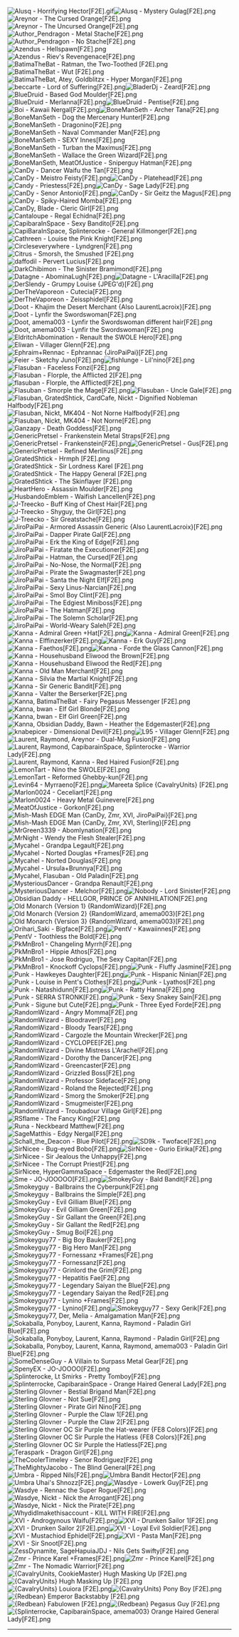 ![Alusq - Horrifying Hector[F2E].gif](https://raw.githubusercontent.com/Klokinator/FE-Repo/main/Portrait%20Repository/Spriting%20Community%20OC's%20(Grouped%20by%20Artist)/All%20EDGE%20Entries%20(ALL%20F2E)/Alusq%20-%20Horrifying%20Hector%5BF2E%5D.gif "Alusq - Horrifying Hector[F2E].gif")![Alusq - Mystery Gulag[F2E].png](https://raw.githubusercontent.com/Klokinator/FE-Repo/main/Portrait%20Repository/Spriting%20Community%20OC's%20(Grouped%20by%20Artist)/All%20EDGE%20Entries%20(ALL%20F2E)/Alusq%20-%20Mystery%20Gulag%5BF2E%5D.png "Alusq - Mystery Gulag[F2E].png")![Areynor - The Cursed Orange[F2E].png](https://raw.githubusercontent.com/Klokinator/FE-Repo/main/Portrait%20Repository/Spriting%20Community%20OC's%20(Grouped%20by%20Artist)/All%20EDGE%20Entries%20(ALL%20F2E)/Areynor%20-%20The%20Cursed%20Orange%5BF2E%5D.png "Areynor - The Cursed Orange[F2E].png")![Areynor - The Uncursed Orange[F2E].png](https://raw.githubusercontent.com/Klokinator/FE-Repo/main/Portrait%20Repository/Spriting%20Community%20OC's%20(Grouped%20by%20Artist)/All%20EDGE%20Entries%20(ALL%20F2E)/Areynor%20-%20The%20Uncursed%20Orange%5BF2E%5D.png "Areynor - The Uncursed Orange[F2E].png")![Author_Pendragon - Metal Stache[F2E].png](https://raw.githubusercontent.com/Klokinator/FE-Repo/main/Portrait%20Repository/Spriting%20Community%20OC's%20(Grouped%20by%20Artist)/All%20EDGE%20Entries%20(ALL%20F2E)/Author_Pendragon%20-%20Metal%20Stache%5BF2E%5D.png "Author_Pendragon - Metal Stache[F2E].png")![Author_Pendragon - No Stache[F2E].png](https://raw.githubusercontent.com/Klokinator/FE-Repo/main/Portrait%20Repository/Spriting%20Community%20OC's%20(Grouped%20by%20Artist)/All%20EDGE%20Entries%20(ALL%20F2E)/Author_Pendragon%20-%20No%20Stache%5BF2E%5D.png "Author_Pendragon - No Stache[F2E].png")![Azendus - Hellspawn[F2E].png](https://raw.githubusercontent.com/Klokinator/FE-Repo/main/Portrait%20Repository/Spriting%20Community%20OC's%20(Grouped%20by%20Artist)/All%20EDGE%20Entries%20(ALL%20F2E)/Azendus%20-%20Hellspawn%5BF2E%5D.png "Azendus - Hellspawn[F2E].png")![Azendus - Riev's Revengenace[F2E].png](https://raw.githubusercontent.com/Klokinator/FE-Repo/main/Portrait%20Repository/Spriting%20Community%20OC's%20(Grouped%20by%20Artist)/All%20EDGE%20Entries%20(ALL%20F2E)/Azendus%20-%20Riev's%20Revengenace%5BF2E%5D.png "Azendus - Riev's Revengenace[F2E].png")![BatimaTheBat - Ratman, the Two-Toothed [F2E].png](https://raw.githubusercontent.com/Klokinator/FE-Repo/main/Portrait%20Repository/Spriting%20Community%20OC's%20(Grouped%20by%20Artist)/All%20EDGE%20Entries%20(ALL%20F2E)/BatimaTheBat%20-%20Ratman,%20the%20Two-Toothed%20%5BF2E%5D.png "BatimaTheBat - Ratman, the Two-Toothed [F2E].png")![BatimaTheBat - Wut [F2E].png](https://raw.githubusercontent.com/Klokinator/FE-Repo/main/Portrait%20Repository/Spriting%20Community%20OC's%20(Grouped%20by%20Artist)/All%20EDGE%20Entries%20(ALL%20F2E)/BatimaTheBat%20-%20Wut%20%5BF2E%5D.png "BatimaTheBat - Wut [F2E].png")![BatimaTheBat, Atey, Goldblitzx - Hyper Morgan[F2E].png](https://raw.githubusercontent.com/Klokinator/FE-Repo/main/Portrait%20Repository/Spriting%20Community%20OC's%20(Grouped%20by%20Artist)/All%20EDGE%20Entries%20(ALL%20F2E)/BatimaTheBat,%20Atey,%20Goldblitzx%20-%20Hyper%20Morgan%5BF2E%5D.png "BatimaTheBat, Atey, Goldblitzx - Hyper Morgan[F2E].png")![beccarte - Lord of Suffering[F2E].png](https://raw.githubusercontent.com/Klokinator/FE-Repo/main/Portrait%20Repository/Spriting%20Community%20OC's%20(Grouped%20by%20Artist)/All%20EDGE%20Entries%20(ALL%20F2E)/beccarte%20-%20Lord%20of%20Suffering%5BF2E%5D.png "beccarte - Lord of Suffering[F2E].png")![BladerDj - Zeard[F2E].png](https://raw.githubusercontent.com/Klokinator/FE-Repo/main/Portrait%20Repository/Spriting%20Community%20OC's%20(Grouped%20by%20Artist)/All%20EDGE%20Entries%20(ALL%20F2E)/BladerDj%20-%20Zeard%5BF2E%5D.png "BladerDj - Zeard[F2E].png")![BlueDruid - Based God Moulder[F2E].png](https://raw.githubusercontent.com/Klokinator/FE-Repo/main/Portrait%20Repository/Spriting%20Community%20OC's%20(Grouped%20by%20Artist)/All%20EDGE%20Entries%20(ALL%20F2E)/BlueDruid%20-%20Based%20God%20Moulder%5BF2E%5D.png "BlueDruid - Based God Moulder[F2E].png")![BlueDruid - Merlanna[F2E].png](https://raw.githubusercontent.com/Klokinator/FE-Repo/main/Portrait%20Repository/Spriting%20Community%20OC's%20(Grouped%20by%20Artist)/All%20EDGE%20Entries%20(ALL%20F2E)/BlueDruid%20-%20Merlanna%5BF2E%5D.png "BlueDruid - Merlanna[F2E].png")![BlueDruid - Pentise[F2E].png](https://raw.githubusercontent.com/Klokinator/FE-Repo/main/Portrait%20Repository/Spriting%20Community%20OC's%20(Grouped%20by%20Artist)/All%20EDGE%20Entries%20(ALL%20F2E)/BlueDruid%20-%20Pentise%5BF2E%5D.png "BlueDruid - Pentise[F2E].png")![Boi - Kawaii Nergal[F2E].png](https://raw.githubusercontent.com/Klokinator/FE-Repo/main/Portrait%20Repository/Spriting%20Community%20OC's%20(Grouped%20by%20Artist)/All%20EDGE%20Entries%20(ALL%20F2E)/Boi%20-%20Kawaii%20Nergal%5BF2E%5D.png "Boi - Kawaii Nergal[F2E].png")![BoneManSeth - Archer Tana[F2E].png](https://raw.githubusercontent.com/Klokinator/FE-Repo/main/Portrait%20Repository/Spriting%20Community%20OC's%20(Grouped%20by%20Artist)/All%20EDGE%20Entries%20(ALL%20F2E)/BoneManSeth%20-%20Archer%20Tana%5BF2E%5D.png "BoneManSeth - Archer Tana[F2E].png")![BoneManSeth - Dog the Mercenary Hunter[F2E].png](https://raw.githubusercontent.com/Klokinator/FE-Repo/main/Portrait%20Repository/Spriting%20Community%20OC's%20(Grouped%20by%20Artist)/All%20EDGE%20Entries%20(ALL%20F2E)/BoneManSeth%20-%20Dog%20the%20Mercenary%20Hunter%5BF2E%5D.png "BoneManSeth - Dog the Mercenary Hunter[F2E].png")![BoneManSeth - Dragonino[F2E].png](https://raw.githubusercontent.com/Klokinator/FE-Repo/main/Portrait%20Repository/Spriting%20Community%20OC's%20(Grouped%20by%20Artist)/All%20EDGE%20Entries%20(ALL%20F2E)/BoneManSeth%20-%20Dragonino%5BF2E%5D.png "BoneManSeth - Dragonino[F2E].png")![BoneManSeth - Naval Commander Man[F2E].png](https://raw.githubusercontent.com/Klokinator/FE-Repo/main/Portrait%20Repository/Spriting%20Community%20OC's%20(Grouped%20by%20Artist)/All%20EDGE%20Entries%20(ALL%20F2E)/BoneManSeth%20-%20Naval%20Commander%20Man%5BF2E%5D.png "BoneManSeth - Naval Commander Man[F2E].png")![BoneManSeth - SEXY Innes[F2E].png](https://raw.githubusercontent.com/Klokinator/FE-Repo/main/Portrait%20Repository/Spriting%20Community%20OC's%20(Grouped%20by%20Artist)/All%20EDGE%20Entries%20(ALL%20F2E)/BoneManSeth%20-%20SEXY%20Innes%5BF2E%5D.png "BoneManSeth - SEXY Innes[F2E].png")![BoneManSeth - Turban the Maximus[F2E].png](https://raw.githubusercontent.com/Klokinator/FE-Repo/main/Portrait%20Repository/Spriting%20Community%20OC's%20(Grouped%20by%20Artist)/All%20EDGE%20Entries%20(ALL%20F2E)/BoneManSeth%20-%20Turban%20the%20Maximus%5BF2E%5D.png "BoneManSeth - Turban the Maximus[F2E].png")![BoneManSeth - Wallace the Green Wizard[F2E].png](https://raw.githubusercontent.com/Klokinator/FE-Repo/main/Portrait%20Repository/Spriting%20Community%20OC's%20(Grouped%20by%20Artist)/All%20EDGE%20Entries%20(ALL%20F2E)/BoneManSeth%20-%20Wallace%20the%20Green%20Wizard%5BF2E%5D.png "BoneManSeth - Wallace the Green Wizard[F2E].png")![BoneManSeth, MeatOfJustice - Sniperguy Hatman[F2E].png](https://raw.githubusercontent.com/Klokinator/FE-Repo/main/Portrait%20Repository/Spriting%20Community%20OC's%20(Grouped%20by%20Artist)/All%20EDGE%20Entries%20(ALL%20F2E)/BoneManSeth,%20MeatOfJustice%20-%20Sniperguy%20Hatman%5BF2E%5D.png "BoneManSeth, MeatOfJustice - Sniperguy Hatman[F2E].png")![CanDy - Dancer Waifu the Tan[F2E].png](https://raw.githubusercontent.com/Klokinator/FE-Repo/main/Portrait%20Repository/Spriting%20Community%20OC's%20(Grouped%20by%20Artist)/All%20EDGE%20Entries%20(ALL%20F2E)/CanDy%20-%20Dancer%20Waifu%20the%20Tan%5BF2E%5D.png "CanDy - Dancer Waifu the Tan[F2E].png")![CanDy - Meistro Feisty[F2E].png](https://raw.githubusercontent.com/Klokinator/FE-Repo/main/Portrait%20Repository/Spriting%20Community%20OC's%20(Grouped%20by%20Artist)/All%20EDGE%20Entries%20(ALL%20F2E)/CanDy%20-%20Meistro%20Feisty%5BF2E%5D.png "CanDy - Meistro Feisty[F2E].png")![CanDy - Platehead[F2E].png](https://raw.githubusercontent.com/Klokinator/FE-Repo/main/Portrait%20Repository/Spriting%20Community%20OC's%20(Grouped%20by%20Artist)/All%20EDGE%20Entries%20(ALL%20F2E)/CanDy%20-%20Platehead%5BF2E%5D.png "CanDy - Platehead[F2E].png")![Candy - Priestess[F2E].png](https://raw.githubusercontent.com/Klokinator/FE-Repo/main/Portrait%20Repository/Spriting%20Community%20OC's%20(Grouped%20by%20Artist)/All%20EDGE%20Entries%20(ALL%20F2E)/Candy%20-%20Priestess%5BF2E%5D.png "Candy - Priestess[F2E].png")![CanDy - Sage Lady[F2E].png](https://raw.githubusercontent.com/Klokinator/FE-Repo/main/Portrait%20Repository/Spriting%20Community%20OC's%20(Grouped%20by%20Artist)/All%20EDGE%20Entries%20(ALL%20F2E)/CanDy%20-%20Sage%20Lady%5BF2E%5D.png "CanDy - Sage Lady[F2E].png")![CanDy - Senor Antonio[F2E].png](https://raw.githubusercontent.com/Klokinator/FE-Repo/main/Portrait%20Repository/Spriting%20Community%20OC's%20(Grouped%20by%20Artist)/All%20EDGE%20Entries%20(ALL%20F2E)/CanDy%20-%20Senor%20Antonio%5BF2E%5D.png "CanDy - Senor Antonio[F2E].png")![CanDy - Sir Geitz the Magus[F2E].png](https://raw.githubusercontent.com/Klokinator/FE-Repo/main/Portrait%20Repository/Spriting%20Community%20OC's%20(Grouped%20by%20Artist)/All%20EDGE%20Entries%20(ALL%20F2E)/CanDy%20-%20Sir%20Geitz%20the%20Magus%5BF2E%5D.png "CanDy - Sir Geitz the Magus[F2E].png")![CanDy - Spiky-Haired Momba[F2E].png](https://raw.githubusercontent.com/Klokinator/FE-Repo/main/Portrait%20Repository/Spriting%20Community%20OC's%20(Grouped%20by%20Artist)/All%20EDGE%20Entries%20(ALL%20F2E)/CanDy%20-%20Spiky-Haired%20Momba%5BF2E%5D.png "CanDy - Spiky-Haired Momba[F2E].png")![CanDy, Blade - Cleric Girl[F2E].png](https://raw.githubusercontent.com/Klokinator/FE-Repo/main/Portrait%20Repository/Spriting%20Community%20OC's%20(Grouped%20by%20Artist)/All%20EDGE%20Entries%20(ALL%20F2E)/CanDy,%20Blade%20-%20Cleric%20Girl%5BF2E%5D.png "CanDy, Blade - Cleric Girl[F2E].png")![Cantaloupe - Regal Echidna[F2E].png](https://raw.githubusercontent.com/Klokinator/FE-Repo/main/Portrait%20Repository/Spriting%20Community%20OC's%20(Grouped%20by%20Artist)/All%20EDGE%20Entries%20(ALL%20F2E)/Cantaloupe%20-%20Regal%20Echidna%5BF2E%5D.png "Cantaloupe - Regal Echidna[F2E].png")![CapibaraInSpace - Sexy Bandito[F2E].png](https://raw.githubusercontent.com/Klokinator/FE-Repo/main/Portrait%20Repository/Spriting%20Community%20OC's%20(Grouped%20by%20Artist)/All%20EDGE%20Entries%20(ALL%20F2E)/CapibaraInSpace%20-%20Sexy%20Bandito%5BF2E%5D.png "CapibaraInSpace - Sexy Bandito[F2E].png")![CapiBaraInSpace, Splinterocke - General Killmonger[F2E].png](https://raw.githubusercontent.com/Klokinator/FE-Repo/main/Portrait%20Repository/Spriting%20Community%20OC's%20(Grouped%20by%20Artist)/All%20EDGE%20Entries%20(ALL%20F2E)/CapiBaraInSpace,%20Splinterocke%20-%20General%20Killmonger%5BF2E%5D.png "CapiBaraInSpace, Splinterocke - General Killmonger[F2E].png")![Cathreen - Louise the Pink Knight[F2E].png](https://raw.githubusercontent.com/Klokinator/FE-Repo/main/Portrait%20Repository/Spriting%20Community%20OC's%20(Grouped%20by%20Artist)/All%20EDGE%20Entries%20(ALL%20F2E)/Cathreen%20-%20Louise%20the%20Pink%20Knight%5BF2E%5D.png "Cathreen - Louise the Pink Knight[F2E].png")![Circleseverywhere - Lyndgren[F2E].png](https://raw.githubusercontent.com/Klokinator/FE-Repo/main/Portrait%20Repository/Spriting%20Community%20OC's%20(Grouped%20by%20Artist)/All%20EDGE%20Entries%20(ALL%20F2E)/Circleseverywhere%20-%20Lyndgren%5BF2E%5D.png "Circleseverywhere - Lyndgren[F2E].png")![Citrus - Smorsh, the Smushed [F2E].png](https://raw.githubusercontent.com/Klokinator/FE-Repo/main/Portrait%20Repository/Spriting%20Community%20OC's%20(Grouped%20by%20Artist)/All%20EDGE%20Entries%20(ALL%20F2E)/Citrus%20-%20Smorsh,%20the%20Smushed%20%5BF2E%5D.png "Citrus - Smorsh, the Smushed [F2E].png")![daffodil - Pervert Lucius[F2E].png](https://raw.githubusercontent.com/Klokinator/FE-Repo/main/Portrait%20Repository/Spriting%20Community%20OC's%20(Grouped%20by%20Artist)/All%20EDGE%20Entries%20(ALL%20F2E)/daffodil%20-%20Pervert%20Lucius%5BF2E%5D.png "daffodil - Pervert Lucius[F2E].png")![DarkChibimon - The Sinister Bramimond[F2E].png](https://raw.githubusercontent.com/Klokinator/FE-Repo/main/Portrait%20Repository/Spriting%20Community%20OC's%20(Grouped%20by%20Artist)/All%20EDGE%20Entries%20(ALL%20F2E)/DarkChibimon%20-%20The%20Sinister%20Bramimond%5BF2E%5D.png "DarkChibimon - The Sinister Bramimond[F2E].png")![Datagne - AbominaLugh[F2E].png](https://raw.githubusercontent.com/Klokinator/FE-Repo/main/Portrait%20Repository/Spriting%20Community%20OC's%20(Grouped%20by%20Artist)/All%20EDGE%20Entries%20(ALL%20F2E)/Datagne%20-%20AbominaLugh%5BF2E%5D.png "Datagne - AbominaLugh[F2E].png")![Datagne - L'Aracilla[F2E].png](https://raw.githubusercontent.com/Klokinator/FE-Repo/main/Portrait%20Repository/Spriting%20Community%20OC's%20(Grouped%20by%20Artist)/All%20EDGE%20Entries%20(ALL%20F2E)/Datagne%20-%20L'Aracilla%5BF2E%5D.png "Datagne - L'Aracilla[F2E].png")![DerSlendy - Grumpy Louise {JPEG'd}[F2E].png](https://raw.githubusercontent.com/Klokinator/FE-Repo/main/Portrait%20Repository/Spriting%20Community%20OC's%20(Grouped%20by%20Artist)/All%20EDGE%20Entries%20(ALL%20F2E)/DerSlendy%20-%20Grumpy%20Louise%20(JPEG'd)%5BF2E%5D.png "DerSlendy - Grumpy Louise {JPEG'd}[F2E].png")![DerTheVaporeon - Cutecia[F2E].png](https://raw.githubusercontent.com/Klokinator/FE-Repo/main/Portrait%20Repository/Spriting%20Community%20OC's%20(Grouped%20by%20Artist)/All%20EDGE%20Entries%20(ALL%20F2E)/DerTheVaporeon%20-%20Cutecia%5BF2E%5D.png "DerTheVaporeon - Cutecia[F2E].png")![DerTheVaporeon - Zeissphidel[F2E].png](https://raw.githubusercontent.com/Klokinator/FE-Repo/main/Portrait%20Repository/Spriting%20Community%20OC's%20(Grouped%20by%20Artist)/All%20EDGE%20Entries%20(ALL%20F2E)/DerTheVaporeon%20-%20Zeissphidel%5BF2E%5D.png "DerTheVaporeon - Zeissphidel[F2E].png")![Doot - Khajim the Desert Merchant {Also LaurentLacroix}[F2E].png](https://raw.githubusercontent.com/Klokinator/FE-Repo/main/Portrait%20Repository/Spriting%20Community%20OC's%20(Grouped%20by%20Artist)/All%20EDGE%20Entries%20(ALL%20F2E)/Doot%20-%20Khajim%20the%20Desert%20Merchant%20(Also%20LaurentLacroix)%5BF2E%5D.png "Doot - Khajim the Desert Merchant {Also LaurentLacroix}[F2E].png")![Doot - Lynfir the Swordswoman[F2E].png](https://raw.githubusercontent.com/Klokinator/FE-Repo/main/Portrait%20Repository/Spriting%20Community%20OC's%20(Grouped%20by%20Artist)/All%20EDGE%20Entries%20(ALL%20F2E)/Doot%20-%20Lynfir%20the%20Swordswoman%5BF2E%5D.png "Doot - Lynfir the Swordswoman[F2E].png")![Doot, amema003 - Lynfir the Swordswoman different hair[F2E].png](https://raw.githubusercontent.com/Klokinator/FE-Repo/main/Portrait%20Repository/Spriting%20Community%20OC's%20(Grouped%20by%20Artist)/All%20EDGE%20Entries%20(ALL%20F2E)/Doot,%20amema003%20-%20Lynfir%20the%20Swordswoman%20different%20hair%5BF2E%5D.png "Doot, amema003 - Lynfir the Swordswoman different hair[F2E].png")![Doot, amema003 - Lynfir the Swordswoman[F2E].png](https://raw.githubusercontent.com/Klokinator/FE-Repo/main/Portrait%20Repository/Spriting%20Community%20OC's%20(Grouped%20by%20Artist)/All%20EDGE%20Entries%20(ALL%20F2E)/Doot,%20amema003%20-%20Lynfir%20the%20Swordswoman%5BF2E%5D.png "Doot, amema003 - Lynfir the Swordswoman[F2E].png")![EldritchAbomination - Renault the SWOLE Hero[F2E].png](https://raw.githubusercontent.com/Klokinator/FE-Repo/main/Portrait%20Repository/Spriting%20Community%20OC's%20(Grouped%20by%20Artist)/All%20EDGE%20Entries%20(ALL%20F2E)/EldritchAbomination%20-%20Renault%20the%20SWOLE%20Hero%5BF2E%5D.png "EldritchAbomination - Renault the SWOLE Hero[F2E].png")![Eliwan - Villager Glenn[F2E].png](https://raw.githubusercontent.com/Klokinator/FE-Repo/main/Portrait%20Repository/Spriting%20Community%20OC's%20(Grouped%20by%20Artist)/All%20EDGE%20Entries%20(ALL%20F2E)/Eliwan%20-%20Villager%20Glenn%5BF2E%5D.png "Eliwan - Villager Glenn[F2E].png")![Ephraim+Rennac - Ephrannac {JiroPaiPai}[F2E].png](https://raw.githubusercontent.com/Klokinator/FE-Repo/main/Portrait%20Repository/Spriting%20Community%20OC's%20(Grouped%20by%20Artist)/All%20EDGE%20Entries%20(ALL%20F2E)/Ephraim%2BRennac%20-%20Ephrannac%20(JiroPaiPai)%5BF2E%5D.png "Ephraim+Rennac - Ephrannac {JiroPaiPai}[F2E].png")![Feier - Sketchy Juno[F2E].png](https://raw.githubusercontent.com/Klokinator/FE-Repo/main/Portrait%20Repository/Spriting%20Community%20OC's%20(Grouped%20by%20Artist)/All%20EDGE%20Entries%20(ALL%20F2E)/Feier%20-%20Sketchy%20Juno%5BF2E%5D.png "Feier - Sketchy Juno[F2E].png")![fishlunge - Lil'nino[F2E].png](https://raw.githubusercontent.com/Klokinator/FE-Repo/main/Portrait%20Repository/Spriting%20Community%20OC's%20(Grouped%20by%20Artist)/All%20EDGE%20Entries%20(ALL%20F2E)/fishlunge%20-%20Lil'nino%5BF2E%5D.png "fishlunge - Lil'nino[F2E].png")![Flasuban - Faceless Fonzi[F2E].png](https://raw.githubusercontent.com/Klokinator/FE-Repo/main/Portrait%20Repository/Spriting%20Community%20OC's%20(Grouped%20by%20Artist)/All%20EDGE%20Entries%20(ALL%20F2E)/Flasuban%20-%20Faceless%20Fonzi%5BF2E%5D.png "Flasuban - Faceless Fonzi[F2E].png")![Flasuban - Florple, the Afflicted 2[F2E].png](https://raw.githubusercontent.com/Klokinator/FE-Repo/main/Portrait%20Repository/Spriting%20Community%20OC's%20(Grouped%20by%20Artist)/All%20EDGE%20Entries%20(ALL%20F2E)/Flasuban%20-%20Florple,%20the%20Afflicted%202%5BF2E%5D.png "Flasuban - Florple, the Afflicted 2[F2E].png")![flasuban - Florple, the Afflicted[F2E].png](https://raw.githubusercontent.com/Klokinator/FE-Repo/main/Portrait%20Repository/Spriting%20Community%20OC's%20(Grouped%20by%20Artist)/All%20EDGE%20Entries%20(ALL%20F2E)/flasuban%20-%20Florple,%20the%20Afflicted%5BF2E%5D.png "flasuban - Florple, the Afflicted[F2E].png")![Flasuban - Smorple the Mage[F2E].png](https://raw.githubusercontent.com/Klokinator/FE-Repo/main/Portrait%20Repository/Spriting%20Community%20OC's%20(Grouped%20by%20Artist)/All%20EDGE%20Entries%20(ALL%20F2E)/Flasuban%20-%20Smorple%20the%20Mage%5BF2E%5D.png "Flasuban - Smorple the Mage[F2E].png")![Flasuban - Uncle Gale[F2E].png](https://raw.githubusercontent.com/Klokinator/FE-Repo/main/Portrait%20Repository/Spriting%20Community%20OC's%20(Grouped%20by%20Artist)/All%20EDGE%20Entries%20(ALL%20F2E)/Flasuban%20-%20Uncle%20Gale%5BF2E%5D.png "Flasuban - Uncle Gale[F2E].png")![Flasuban, GratedShtick, CardCafe, Nickt - Dignified Nobleman Halfbody[F2E].png](https://raw.githubusercontent.com/Klokinator/FE-Repo/main/Portrait%20Repository/Spriting%20Community%20OC's%20(Grouped%20by%20Artist)/All%20EDGE%20Entries%20(ALL%20F2E)/Flasuban,%20GratedShtick,%20CardCafe,%20Nickt%20-%20Dignified%20Nobleman%20Halfbody%5BF2E%5D.png "Flasuban, GratedShtick, CardCafe, Nickt - Dignified Nobleman Halfbody[F2E].png")![Flasuban, Nickt, MK404 - Not Norne Halfbody[F2E].png](https://raw.githubusercontent.com/Klokinator/FE-Repo/main/Portrait%20Repository/Spriting%20Community%20OC's%20(Grouped%20by%20Artist)/All%20EDGE%20Entries%20(ALL%20F2E)/Flasuban,%20Nickt,%20MK404%20-%20Not%20Norne%20Halfbody%5BF2E%5D.png "Flasuban, Nickt, MK404 - Not Norne Halfbody[F2E].png")![Flasuban, Nickt, MK404 - Not Norne[F2E].png](https://raw.githubusercontent.com/Klokinator/FE-Repo/main/Portrait%20Repository/Spriting%20Community%20OC's%20(Grouped%20by%20Artist)/All%20EDGE%20Entries%20(ALL%20F2E)/Flasuban,%20Nickt,%20MK404%20-%20Not%20Norne%5BF2E%5D.png "Flasuban, Nickt, MK404 - Not Norne[F2E].png")![Ganzapy - Death Goddess[F2E].png](https://raw.githubusercontent.com/Klokinator/FE-Repo/main/Portrait%20Repository/Spriting%20Community%20OC's%20(Grouped%20by%20Artist)/All%20EDGE%20Entries%20(ALL%20F2E)/Ganzapy%20-%20Death%20Goddess%5BF2E%5D.png "Ganzapy - Death Goddess[F2E].png")![GenericPretsel - Frankenstein Metal Straps[F2E].png](https://raw.githubusercontent.com/Klokinator/FE-Repo/main/Portrait%20Repository/Spriting%20Community%20OC's%20(Grouped%20by%20Artist)/All%20EDGE%20Entries%20(ALL%20F2E)/GenericPretsel%20-%20Frankenstein%20Metal%20Straps%5BF2E%5D.png "GenericPretsel - Frankenstein Metal Straps[F2E].png")![GenericPretsel - Frankenstein[F2E].png](https://raw.githubusercontent.com/Klokinator/FE-Repo/main/Portrait%20Repository/Spriting%20Community%20OC's%20(Grouped%20by%20Artist)/All%20EDGE%20Entries%20(ALL%20F2E)/GenericPretsel%20-%20Frankenstein%5BF2E%5D.png "GenericPretsel - Frankenstein[F2E].png")![GenericPretsel - Gus[F2E].png](https://raw.githubusercontent.com/Klokinator/FE-Repo/main/Portrait%20Repository/Spriting%20Community%20OC's%20(Grouped%20by%20Artist)/All%20EDGE%20Entries%20(ALL%20F2E)/GenericPretsel%20-%20Gus%5BF2E%5D.png "GenericPretsel - Gus[F2E].png")![GenericPretsel - Refined Merlinus[F2E].png](https://raw.githubusercontent.com/Klokinator/FE-Repo/main/Portrait%20Repository/Spriting%20Community%20OC's%20(Grouped%20by%20Artist)/All%20EDGE%20Entries%20(ALL%20F2E)/GenericPretsel%20-%20Refined%20Merlinus%5BF2E%5D.png "GenericPretsel - Refined Merlinus[F2E].png")![GratedShtick - Hrmph [F2E].png](https://raw.githubusercontent.com/Klokinator/FE-Repo/main/Portrait%20Repository/Spriting%20Community%20OC's%20(Grouped%20by%20Artist)/All%20EDGE%20Entries%20(ALL%20F2E)/GratedShtick%20-%20Hrmph%20%5BF2E%5D.png "GratedShtick - Hrmph [F2E].png")![GratedShtick - Sir Lordness Karel [F2E].png](https://raw.githubusercontent.com/Klokinator/FE-Repo/main/Portrait%20Repository/Spriting%20Community%20OC's%20(Grouped%20by%20Artist)/All%20EDGE%20Entries%20(ALL%20F2E)/GratedShtick%20-%20Sir%20Lordness%20Karel%20%5BF2E%5D.png "GratedShtick - Sir Lordness Karel [F2E].png")![GratedShtick - The Happy General [F2E].png](https://raw.githubusercontent.com/Klokinator/FE-Repo/main/Portrait%20Repository/Spriting%20Community%20OC's%20(Grouped%20by%20Artist)/All%20EDGE%20Entries%20(ALL%20F2E)/GratedShtick%20-%20The%20Happy%20General%20%5BF2E%5D.png "GratedShtick - The Happy General [F2E].png")![GratedShtick - The Skinflayer [F2E].png](https://raw.githubusercontent.com/Klokinator/FE-Repo/main/Portrait%20Repository/Spriting%20Community%20OC's%20(Grouped%20by%20Artist)/All%20EDGE%20Entries%20(ALL%20F2E)/GratedShtick%20-%20The%20Skinflayer%20%5BF2E%5D.png "GratedShtick - The Skinflayer [F2E].png")![HeartHero - Assassin Moulder[F2E].png](https://raw.githubusercontent.com/Klokinator/FE-Repo/main/Portrait%20Repository/Spriting%20Community%20OC's%20(Grouped%20by%20Artist)/All%20EDGE%20Entries%20(ALL%20F2E)/HeartHero%20-%20Assassin%20Moulder%5BF2E%5D.png "HeartHero - Assassin Moulder[F2E].png")![HusbandoEmblem - Waifish Lancellen[F2E].png](https://raw.githubusercontent.com/Klokinator/FE-Repo/main/Portrait%20Repository/Spriting%20Community%20OC's%20(Grouped%20by%20Artist)/All%20EDGE%20Entries%20(ALL%20F2E)/HusbandoEmblem%20-%20Waifish%20Lancellen%5BF2E%5D.png "HusbandoEmblem - Waifish Lancellen[F2E].png")![J-Treecko - Buff King of Chest Hair[F2E].png](https://raw.githubusercontent.com/Klokinator/FE-Repo/main/Portrait%20Repository/Spriting%20Community%20OC's%20(Grouped%20by%20Artist)/All%20EDGE%20Entries%20(ALL%20F2E)/J-Treecko%20-%20Buff%20King%20of%20Chest%20Hair%5BF2E%5D.png "J-Treecko - Buff King of Chest Hair[F2E].png")![J-Treecko - Shyguy, the Girl[F2E].png](https://raw.githubusercontent.com/Klokinator/FE-Repo/main/Portrait%20Repository/Spriting%20Community%20OC's%20(Grouped%20by%20Artist)/All%20EDGE%20Entries%20(ALL%20F2E)/J-Treecko%20-%20Shyguy,%20the%20Girl%5BF2E%5D.png "J-Treecko - Shyguy, the Girl[F2E].png")![J-Treecko - Sir Greatstache[F2E].png](https://raw.githubusercontent.com/Klokinator/FE-Repo/main/Portrait%20Repository/Spriting%20Community%20OC's%20(Grouped%20by%20Artist)/All%20EDGE%20Entries%20(ALL%20F2E)/J-Treecko%20-%20Sir%20Greatstache%5BF2E%5D.png "J-Treecko - Sir Greatstache[F2E].png")![JiroPaiPai - Armored Assassin Generic {Also LaurentLacroix}[F2E].png](https://raw.githubusercontent.com/Klokinator/FE-Repo/main/Portrait%20Repository/Spriting%20Community%20OC's%20(Grouped%20by%20Artist)/All%20EDGE%20Entries%20(ALL%20F2E)/JiroPaiPai%20-%20Armored%20Assassin%20Generic%20(Also%20LaurentLacroix)%5BF2E%5D.png "JiroPaiPai - Armored Assassin Generic {Also LaurentLacroix}[F2E].png")![JiroPaiPai - Dapper Pirate Gal[F2E].png](https://raw.githubusercontent.com/Klokinator/FE-Repo/main/Portrait%20Repository/Spriting%20Community%20OC's%20(Grouped%20by%20Artist)/All%20EDGE%20Entries%20(ALL%20F2E)/JiroPaiPai%20-%20Dapper%20Pirate%20Gal%5BF2E%5D.png "JiroPaiPai - Dapper Pirate Gal[F2E].png")![JiroPaiPai - Erk the King of Edge[F2E].png](https://raw.githubusercontent.com/Klokinator/FE-Repo/main/Portrait%20Repository/Spriting%20Community%20OC's%20(Grouped%20by%20Artist)/All%20EDGE%20Entries%20(ALL%20F2E)/JiroPaiPai%20-%20Erk%20the%20King%20of%20Edge%5BF2E%5D.png "JiroPaiPai - Erk the King of Edge[F2E].png")![JiroPaiPai - Firatate the Executioner[F2E].png](https://raw.githubusercontent.com/Klokinator/FE-Repo/main/Portrait%20Repository/Spriting%20Community%20OC's%20(Grouped%20by%20Artist)/All%20EDGE%20Entries%20(ALL%20F2E)/JiroPaiPai%20-%20Firatate%20the%20Executioner%5BF2E%5D.png "JiroPaiPai - Firatate the Executioner[F2E].png")![JiroPaiPai - Hatman, the Cursed[F2E].png](https://raw.githubusercontent.com/Klokinator/FE-Repo/main/Portrait%20Repository/Spriting%20Community%20OC's%20(Grouped%20by%20Artist)/All%20EDGE%20Entries%20(ALL%20F2E)/JiroPaiPai%20-%20Hatman,%20the%20Cursed%5BF2E%5D.png "JiroPaiPai - Hatman, the Cursed[F2E].png")![JiroPaiPai - No-Nose, the Normal[F2E].png](https://raw.githubusercontent.com/Klokinator/FE-Repo/main/Portrait%20Repository/Spriting%20Community%20OC's%20(Grouped%20by%20Artist)/All%20EDGE%20Entries%20(ALL%20F2E)/JiroPaiPai%20-%20No-Nose,%20the%20Normal%5BF2E%5D.png "JiroPaiPai - No-Nose, the Normal[F2E].png")![JiroPaiPai - Pirate the Swagmaster[F2E].png](https://raw.githubusercontent.com/Klokinator/FE-Repo/main/Portrait%20Repository/Spriting%20Community%20OC's%20(Grouped%20by%20Artist)/All%20EDGE%20Entries%20(ALL%20F2E)/JiroPaiPai%20-%20Pirate%20the%20Swagmaster%5BF2E%5D.png "JiroPaiPai - Pirate the Swagmaster[F2E].png")![JiroPaiPai - Santa the Night Elf[F2E].png](https://raw.githubusercontent.com/Klokinator/FE-Repo/main/Portrait%20Repository/Spriting%20Community%20OC's%20(Grouped%20by%20Artist)/All%20EDGE%20Entries%20(ALL%20F2E)/JiroPaiPai%20-%20Santa%20the%20Night%20Elf%5BF2E%5D.png "JiroPaiPai - Santa the Night Elf[F2E].png")![JiroPaiPai - Sexy Linus-Narcian[F2E].png](https://raw.githubusercontent.com/Klokinator/FE-Repo/main/Portrait%20Repository/Spriting%20Community%20OC's%20(Grouped%20by%20Artist)/All%20EDGE%20Entries%20(ALL%20F2E)/JiroPaiPai%20-%20Sexy%20Linus-Narcian%5BF2E%5D.png "JiroPaiPai - Sexy Linus-Narcian[F2E].png")![JiroPaiPai - Smol Boy Clint[F2E].png](https://raw.githubusercontent.com/Klokinator/FE-Repo/main/Portrait%20Repository/Spriting%20Community%20OC's%20(Grouped%20by%20Artist)/All%20EDGE%20Entries%20(ALL%20F2E)/JiroPaiPai%20-%20Smol%20Boy%20Clint%5BF2E%5D.png "JiroPaiPai - Smol Boy Clint[F2E].png")![JiroPaiPai - The Edgiest Miniboss[F2E].png](https://raw.githubusercontent.com/Klokinator/FE-Repo/main/Portrait%20Repository/Spriting%20Community%20OC's%20(Grouped%20by%20Artist)/All%20EDGE%20Entries%20(ALL%20F2E)/JiroPaiPai%20-%20The%20Edgiest%20Miniboss%5BF2E%5D.png "JiroPaiPai - The Edgiest Miniboss[F2E].png")![JiroPaiPai - The Hatman[F2E].png](https://raw.githubusercontent.com/Klokinator/FE-Repo/main/Portrait%20Repository/Spriting%20Community%20OC's%20(Grouped%20by%20Artist)/All%20EDGE%20Entries%20(ALL%20F2E)/JiroPaiPai%20-%20The%20Hatman%5BF2E%5D.png "JiroPaiPai - The Hatman[F2E].png")![JiroPaiPai - The Solemn Scholar[F2E].png](https://raw.githubusercontent.com/Klokinator/FE-Repo/main/Portrait%20Repository/Spriting%20Community%20OC's%20(Grouped%20by%20Artist)/All%20EDGE%20Entries%20(ALL%20F2E)/JiroPaiPai%20-%20The%20Solemn%20Scholar%5BF2E%5D.png "JiroPaiPai - The Solemn Scholar[F2E].png")![JiroPaiPai - World-Weary Saleh[F2E].png](https://raw.githubusercontent.com/Klokinator/FE-Repo/main/Portrait%20Repository/Spriting%20Community%20OC's%20(Grouped%20by%20Artist)/All%20EDGE%20Entries%20(ALL%20F2E)/JiroPaiPai%20-%20World-Weary%20Saleh%5BF2E%5D.png "JiroPaiPai - World-Weary Saleh[F2E].png")![Kanna - Admiral Green +Hat[F2E].png](https://raw.githubusercontent.com/Klokinator/FE-Repo/main/Portrait%20Repository/Spriting%20Community%20OC's%20(Grouped%20by%20Artist)/All%20EDGE%20Entries%20(ALL%20F2E)/Kanna%20-%20Admiral%20Green%20%2BHat%5BF2E%5D.png "Kanna - Admiral Green +Hat[F2E].png")![Kanna - Admiral Green[F2E].png](https://raw.githubusercontent.com/Klokinator/FE-Repo/main/Portrait%20Repository/Spriting%20Community%20OC's%20(Grouped%20by%20Artist)/All%20EDGE%20Entries%20(ALL%20F2E)/Kanna%20-%20Admiral%20Green%5BF2E%5D.png "Kanna - Admiral Green[F2E].png")![Kanna - Elffinzerker[F2E].png](https://raw.githubusercontent.com/Klokinator/FE-Repo/main/Portrait%20Repository/Spriting%20Community%20OC's%20(Grouped%20by%20Artist)/All%20EDGE%20Entries%20(ALL%20F2E)/Kanna%20-%20Elffinzerker%5BF2E%5D.png "Kanna - Elffinzerker[F2E].png")![Kanna - Erk Guy[F2E].png](https://raw.githubusercontent.com/Klokinator/FE-Repo/main/Portrait%20Repository/Spriting%20Community%20OC's%20(Grouped%20by%20Artist)/All%20EDGE%20Entries%20(ALL%20F2E)/Kanna%20-%20Erk%20Guy%5BF2E%5D.png "Kanna - Erk Guy[F2E].png")![Kanna - Faethos[F2E].png](https://raw.githubusercontent.com/Klokinator/FE-Repo/main/Portrait%20Repository/Spriting%20Community%20OC's%20(Grouped%20by%20Artist)/All%20EDGE%20Entries%20(ALL%20F2E)/Kanna%20-%20Faethos%5BF2E%5D.png "Kanna - Faethos[F2E].png")![Kanna - Forde the Glass Cannon[F2E].png](https://raw.githubusercontent.com/Klokinator/FE-Repo/main/Portrait%20Repository/Spriting%20Community%20OC's%20(Grouped%20by%20Artist)/All%20EDGE%20Entries%20(ALL%20F2E)/Kanna%20-%20Forde%20the%20Glass%20Cannon%5BF2E%5D.png "Kanna - Forde the Glass Cannon[F2E].png")![Kanna - Househusband Eliwood the Brown[F2E].png](https://raw.githubusercontent.com/Klokinator/FE-Repo/main/Portrait%20Repository/Spriting%20Community%20OC's%20(Grouped%20by%20Artist)/All%20EDGE%20Entries%20(ALL%20F2E)/Kanna%20-%20Househusband%20Eliwood%20the%20Brown%5BF2E%5D.png "Kanna - Househusband Eliwood the Brown[F2E].png")![Kanna - Househusband Eliwood the Red[F2E].png](https://raw.githubusercontent.com/Klokinator/FE-Repo/main/Portrait%20Repository/Spriting%20Community%20OC's%20(Grouped%20by%20Artist)/All%20EDGE%20Entries%20(ALL%20F2E)/Kanna%20-%20Househusband%20Eliwood%20the%20Red%5BF2E%5D.png "Kanna - Househusband Eliwood the Red[F2E].png")![Kanna - Old Man Merchant[F2E].png](https://raw.githubusercontent.com/Klokinator/FE-Repo/main/Portrait%20Repository/Spriting%20Community%20OC's%20(Grouped%20by%20Artist)/All%20EDGE%20Entries%20(ALL%20F2E)/Kanna%20-%20Old%20Man%20Merchant%5BF2E%5D.png "Kanna - Old Man Merchant[F2E].png")![Kanna - Silvia the Martial Knight[F2E].png](https://raw.githubusercontent.com/Klokinator/FE-Repo/main/Portrait%20Repository/Spriting%20Community%20OC's%20(Grouped%20by%20Artist)/All%20EDGE%20Entries%20(ALL%20F2E)/Kanna%20-%20Silvia%20the%20Martial%20Knight%5BF2E%5D.png "Kanna - Silvia the Martial Knight[F2E].png")![Kanna - Sir Generic Bandit[F2E].png](https://raw.githubusercontent.com/Klokinator/FE-Repo/main/Portrait%20Repository/Spriting%20Community%20OC's%20(Grouped%20by%20Artist)/All%20EDGE%20Entries%20(ALL%20F2E)/Kanna%20-%20Sir%20Generic%20Bandit%5BF2E%5D.png "Kanna - Sir Generic Bandit[F2E].png")![Kanna - Valter the Berserker[F2E].png](https://raw.githubusercontent.com/Klokinator/FE-Repo/main/Portrait%20Repository/Spriting%20Community%20OC's%20(Grouped%20by%20Artist)/All%20EDGE%20Entries%20(ALL%20F2E)/Kanna%20-%20Valter%20the%20Berserker%5BF2E%5D.png "Kanna - Valter the Berserker[F2E].png")![Kanna, BatimaTheBat - Fairy Pegasus Messenger [F2E].png](https://raw.githubusercontent.com/Klokinator/FE-Repo/main/Portrait%20Repository/Spriting%20Community%20OC's%20(Grouped%20by%20Artist)/All%20EDGE%20Entries%20(ALL%20F2E)/Kanna,%20BatimaTheBat%20-%20Fairy%20Pegasus%20Messenger%20%5BF2E%5D.png "Kanna, BatimaTheBat - Fairy Pegasus Messenger [F2E].png")![Kanna, bwan - Elf Girl Blonde[F2E].png](https://raw.githubusercontent.com/Klokinator/FE-Repo/main/Portrait%20Repository/Spriting%20Community%20OC's%20(Grouped%20by%20Artist)/All%20EDGE%20Entries%20(ALL%20F2E)/Kanna,%20bwan%20-%20Elf%20Girl%20Blonde%5BF2E%5D.png "Kanna, bwan - Elf Girl Blonde[F2E].png")![Kanna, bwan - Elf Girl Green[F2E].png](https://raw.githubusercontent.com/Klokinator/FE-Repo/main/Portrait%20Repository/Spriting%20Community%20OC's%20(Grouped%20by%20Artist)/All%20EDGE%20Entries%20(ALL%20F2E)/Kanna,%20bwan%20-%20Elf%20Girl%20Green%5BF2E%5D.png "Kanna, bwan - Elf Girl Green[F2E].png")![Kanna, Obsidian Daddy, Bawn - Heather the Edgemaster[F2E].png](https://raw.githubusercontent.com/Klokinator/FE-Repo/main/Portrait%20Repository/Spriting%20Community%20OC's%20(Grouped%20by%20Artist)/All%20EDGE%20Entries%20(ALL%20F2E)/Kanna,%20Obsidian%20Daddy,%20Bawn%20-%20Heather%20the%20Edgemaster%5BF2E%5D.png "Kanna, Obsidian Daddy, Bawn - Heather the Edgemaster[F2E].png")![knabepicer - Dimensional Devil[F2E].png](https://raw.githubusercontent.com/Klokinator/FE-Repo/main/Portrait%20Repository/Spriting%20Community%20OC's%20(Grouped%20by%20Artist)/All%20EDGE%20Entries%20(ALL%20F2E)/knabepicer%20-%20Dimensional%20Devil%5BF2E%5D.png "knabepicer - Dimensional Devil[F2E].png")![L95 - Villager Glenn[F2E].png](https://raw.githubusercontent.com/Klokinator/FE-Repo/main/Portrait%20Repository/Spriting%20Community%20OC's%20(Grouped%20by%20Artist)/All%20EDGE%20Entries%20(ALL%20F2E)/L95%20-%20Villager%20Glenn%5BF2E%5D.png "L95 - Villager Glenn[F2E].png")![Laurent, Raymond, Areynor - Dual-Mug Fusion[F2E].png](https://raw.githubusercontent.com/Klokinator/FE-Repo/main/Portrait%20Repository/Spriting%20Community%20OC's%20(Grouped%20by%20Artist)/All%20EDGE%20Entries%20(ALL%20F2E)/Laurent,%20Raymond,%20Areynor%20-%20Dual-Mug%20Fusion%5BF2E%5D.png "Laurent, Raymond, Areynor - Dual-Mug Fusion[F2E].png")![Laurent, Raymond, CapibarainSpace, Splinterocke - Warrior Lady[F2E].png](https://raw.githubusercontent.com/Klokinator/FE-Repo/main/Portrait%20Repository/Spriting%20Community%20OC's%20(Grouped%20by%20Artist)/All%20EDGE%20Entries%20(ALL%20F2E)/Laurent,%20Raymond,%20CapibarainSpace,%20Splinterocke%20-%20Warrior%20Lady%5BF2E%5D.png "Laurent, Raymond, CapibarainSpace, Splinterocke - Warrior Lady[F2E].png")![Laurent, Raymond, Kanna - Red Haired Fusion[F2E].png](https://raw.githubusercontent.com/Klokinator/FE-Repo/main/Portrait%20Repository/Spriting%20Community%20OC's%20(Grouped%20by%20Artist)/All%20EDGE%20Entries%20(ALL%20F2E)/Laurent,%20Raymond,%20Kanna%20-%20Red%20Haired%20Fusion%5BF2E%5D.png "Laurent, Raymond, Kanna - Red Haired Fusion[F2E].png")![LemonTart - Nino the SWOLE[F2E].png](https://raw.githubusercontent.com/Klokinator/FE-Repo/main/Portrait%20Repository/Spriting%20Community%20OC's%20(Grouped%20by%20Artist)/All%20EDGE%20Entries%20(ALL%20F2E)/LemonTart%20-%20Nino%20the%20SWOLE%5BF2E%5D.png "LemonTart - Nino the SWOLE[F2E].png")![LemonTart - Reformed Ghebby-kun[F2E].png](https://raw.githubusercontent.com/Klokinator/FE-Repo/main/Portrait%20Repository/Spriting%20Community%20OC's%20(Grouped%20by%20Artist)/All%20EDGE%20Entries%20(ALL%20F2E)/LemonTart%20-%20Reformed%20Ghebby-kun%5BF2E%5D.png "LemonTart - Reformed Ghebby-kun[F2E].png")![Levin64 - Myrraeno[F2E].png](https://raw.githubusercontent.com/Klokinator/FE-Repo/main/Portrait%20Repository/Spriting%20Community%20OC's%20(Grouped%20by%20Artist)/All%20EDGE%20Entries%20(ALL%20F2E)/Levin64%20-%20Myrraeno%5BF2E%5D.png "Levin64 - Myrraeno[F2E].png")![Mareeta Splice {CavalryUnits} [F2E].png](https://raw.githubusercontent.com/Klokinator/FE-Repo/main/Portrait%20Repository/Spriting%20Community%20OC's%20(Grouped%20by%20Artist)/All%20EDGE%20Entries%20(ALL%20F2E)/Mareeta%20Splice%20%7BCavalryUnits%7D%20%5BF2E%5D.png "Mareeta Splice {CavalryUnits} [F2E].png")![Marlon0024 - Ceceliart[F2E].png](https://raw.githubusercontent.com/Klokinator/FE-Repo/main/Portrait%20Repository/Spriting%20Community%20OC's%20(Grouped%20by%20Artist)/All%20EDGE%20Entries%20(ALL%20F2E)/Marlon0024%20-%20Ceceliart%5BF2E%5D.png "Marlon0024 - Ceceliart[F2E].png")![Marlon0024 - Heavy Metal Guinevere[F2E].png](https://raw.githubusercontent.com/Klokinator/FE-Repo/main/Portrait%20Repository/Spriting%20Community%20OC's%20(Grouped%20by%20Artist)/All%20EDGE%20Entries%20(ALL%20F2E)/Marlon0024%20-%20Heavy%20Metal%20Guinevere%5BF2E%5D.png "Marlon0024 - Heavy Metal Guinevere[F2E].png")![MeatOfJustice - Gorkon[F2E].png](https://raw.githubusercontent.com/Klokinator/FE-Repo/main/Portrait%20Repository/Spriting%20Community%20OC's%20(Grouped%20by%20Artist)/All%20EDGE%20Entries%20(ALL%20F2E)/MeatOfJustice%20-%20Gorkon%5BF2E%5D.png "MeatOfJustice - Gorkon[F2E].png")![Mish-Mash EDGE Man {CanDy, Zmr, XVI, JiroPaiPai}[F2E].png](https://raw.githubusercontent.com/Klokinator/FE-Repo/main/Portrait%20Repository/Spriting%20Community%20OC's%20(Grouped%20by%20Artist)/All%20EDGE%20Entries%20(ALL%20F2E)/Mish-Mash%20EDGE%20Man%20%7BCanDy,%20Zmr,%20XVI,%20JiroPaiPai%7D%5BF2E%5D.png "Mish-Mash EDGE Man {CanDy, Zmr, XVI, JiroPaiPai}[F2E].png")![Mish-Mash EDGE Man {CanDy, Zmr, XVI, Sterling}[F2E].png](https://raw.githubusercontent.com/Klokinator/FE-Repo/main/Portrait%20Repository/Spriting%20Community%20OC's%20(Grouped%20by%20Artist)/All%20EDGE%20Entries%20(ALL%20F2E)/Mish-Mash%20EDGE%20Man%20%7BCanDy,%20Zmr,%20XVI,%20Sterling%7D%5BF2E%5D.png "Mish-Mash EDGE Man {CanDy, Zmr, XVI, Sterling}[F2E].png")![MrGreen3339 - Abomlynation[F2E].png](https://raw.githubusercontent.com/Klokinator/FE-Repo/main/Portrait%20Repository/Spriting%20Community%20OC's%20(Grouped%20by%20Artist)/All%20EDGE%20Entries%20(ALL%20F2E)/MrGreen3339%20-%20Abomlynation%5BF2E%5D.png "MrGreen3339 - Abomlynation[F2E].png")![MrNight - Wendy the Flesh Stealer[F2E].png](https://raw.githubusercontent.com/Klokinator/FE-Repo/main/Portrait%20Repository/Spriting%20Community%20OC's%20(Grouped%20by%20Artist)/All%20EDGE%20Entries%20(ALL%20F2E)/MrNight%20-%20Wendy%20the%20Flesh%20Stealer%5BF2E%5D.png "MrNight - Wendy the Flesh Stealer[F2E].png")![Mycahel - Grandpa Legault[F2E].png](https://raw.githubusercontent.com/Klokinator/FE-Repo/main/Portrait%20Repository/Spriting%20Community%20OC's%20(Grouped%20by%20Artist)/All%20EDGE%20Entries%20(ALL%20F2E)/Mycahel%20-%20Grandpa%20Legault%5BF2E%5D.png "Mycahel - Grandpa Legault[F2E].png")![Mycahel - Norted Douglas +Frames[F2E].png](https://raw.githubusercontent.com/Klokinator/FE-Repo/main/Portrait%20Repository/Spriting%20Community%20OC's%20(Grouped%20by%20Artist)/All%20EDGE%20Entries%20(ALL%20F2E)/Mycahel%20-%20Norted%20Douglas%20%2BFrames%5BF2E%5D.png "Mycahel - Norted Douglas +Frames[F2E].png")![Mycahel - Norted Douglas[F2E].png](https://raw.githubusercontent.com/Klokinator/FE-Repo/main/Portrait%20Repository/Spriting%20Community%20OC's%20(Grouped%20by%20Artist)/All%20EDGE%20Entries%20(ALL%20F2E)/Mycahel%20-%20Norted%20Douglas%5BF2E%5D.png "Mycahel - Norted Douglas[F2E].png")![Mycahel - Ursula+Brunnya[F2E].png](https://raw.githubusercontent.com/Klokinator/FE-Repo/main/Portrait%20Repository/Spriting%20Community%20OC's%20(Grouped%20by%20Artist)/All%20EDGE%20Entries%20(ALL%20F2E)/Mycahel%20-%20Ursula%2BBrunnya%5BF2E%5D.png "Mycahel - Ursula+Brunnya[F2E].png")![Mycahel, Flasuban - Old Paladin[F2E].png](https://raw.githubusercontent.com/Klokinator/FE-Repo/main/Portrait%20Repository/Spriting%20Community%20OC's%20(Grouped%20by%20Artist)/All%20EDGE%20Entries%20(ALL%20F2E)/Mycahel,%20Flasuban%20-%20Old%20Paladin%5BF2E%5D.png "Mycahel, Flasuban - Old Paladin[F2E].png")![MysteriousDancer - Grandpa Renault[F2E].png](https://raw.githubusercontent.com/Klokinator/FE-Repo/main/Portrait%20Repository/Spriting%20Community%20OC's%20(Grouped%20by%20Artist)/All%20EDGE%20Entries%20(ALL%20F2E)/MysteriousDancer%20-%20Grandpa%20Renault%5BF2E%5D.png "MysteriousDancer - Grandpa Renault[F2E].png")![MysteriousDancer - Melchor[F2E].png](https://raw.githubusercontent.com/Klokinator/FE-Repo/main/Portrait%20Repository/Spriting%20Community%20OC's%20(Grouped%20by%20Artist)/All%20EDGE%20Entries%20(ALL%20F2E)/MysteriousDancer%20-%20Melchor%5BF2E%5D.png "MysteriousDancer - Melchor[F2E].png")![Nobody - Lord Sinister[F2E].png](https://raw.githubusercontent.com/Klokinator/FE-Repo/main/Portrait%20Repository/Spriting%20Community%20OC's%20(Grouped%20by%20Artist)/All%20EDGE%20Entries%20(ALL%20F2E)/Nobody%20-%20Lord%20Sinister%5BF2E%5D.png "Nobody - Lord Sinister[F2E].png")![Obsidian Daddy - HELLGOR, PRINCE OF ANNIHILATION[F2E].png](https://raw.githubusercontent.com/Klokinator/FE-Repo/main/Portrait%20Repository/Spriting%20Community%20OC's%20(Grouped%20by%20Artist)/All%20EDGE%20Entries%20(ALL%20F2E)/Obsidian%20Daddy%20-%20HELLGOR,%20PRINCE%20OF%20ANNIHILATION%5BF2E%5D.png "Obsidian Daddy - HELLGOR, PRINCE OF ANNIHILATION[F2E].png")![Old Monarch {Version 1} {RandomWizard}[F2E].png](https://raw.githubusercontent.com/Klokinator/FE-Repo/main/Portrait%20Repository/Spriting%20Community%20OC's%20(Grouped%20by%20Artist)/All%20EDGE%20Entries%20(ALL%20F2E)/Old%20Monarch%20(Version%201)%20%7BRandomWizard%7D%5BF2E%5D.png "Old Monarch {Version 1} {RandomWizard}[F2E].png")![Old Monarch {Version 2} {RandomWizard, amema003}[F2E].png](https://raw.githubusercontent.com/Klokinator/FE-Repo/main/Portrait%20Repository/Spriting%20Community%20OC's%20(Grouped%20by%20Artist)/All%20EDGE%20Entries%20(ALL%20F2E)/Old%20Monarch%20(Version%202)%20%7BRandomWizard,%20amema003%7D%5BF2E%5D.png "Old Monarch {Version 2} {RandomWizard, amema003}[F2E].png")![Old Monarch {Version 3} {RandomWizard, amema003}[F2E].png](https://raw.githubusercontent.com/Klokinator/FE-Repo/main/Portrait%20Repository/Spriting%20Community%20OC's%20(Grouped%20by%20Artist)/All%20EDGE%20Entries%20(ALL%20F2E)/Old%20Monarch%20(Version%203)%20%7BRandomWizard,%20amema003%7D%5BF2E%5D.png "Old Monarch {Version 3} {RandomWizard, amema003}[F2E].png")![Orihari_Saki - Bigface[F2E].png](https://raw.githubusercontent.com/Klokinator/FE-Repo/main/Portrait%20Repository/Spriting%20Community%20OC's%20(Grouped%20by%20Artist)/All%20EDGE%20Entries%20(ALL%20F2E)/Orihari_Saki%20-%20Bigface%5BF2E%5D.png "Orihari_Saki - Bigface[F2E].png")![PentV - Kawaiinnes[F2E].png](https://raw.githubusercontent.com/Klokinator/FE-Repo/main/Portrait%20Repository/Spriting%20Community%20OC's%20(Grouped%20by%20Artist)/All%20EDGE%20Entries%20(ALL%20F2E)/PentV%20-%20Kawaiinnes%5BF2E%5D.png "PentV - Kawaiinnes[F2E].png")![PentV - Toothless the Bold[F2E].png](https://raw.githubusercontent.com/Klokinator/FE-Repo/main/Portrait%20Repository/Spriting%20Community%20OC's%20(Grouped%20by%20Artist)/All%20EDGE%20Entries%20(ALL%20F2E)/PentV%20-%20Toothless%20the%20Bold%5BF2E%5D.png "PentV - Toothless the Bold[F2E].png")![PkMnBro1 - Changeling Myrrh[F2E].png](https://raw.githubusercontent.com/Klokinator/FE-Repo/main/Portrait%20Repository/Spriting%20Community%20OC's%20(Grouped%20by%20Artist)/All%20EDGE%20Entries%20(ALL%20F2E)/PkMnBro1%20-%20Changeling%20Myrrh%5BF2E%5D.png "PkMnBro1 - Changeling Myrrh[F2E].png")![PkMnBro1 - Hippie Athos[F2E].png](https://raw.githubusercontent.com/Klokinator/FE-Repo/main/Portrait%20Repository/Spriting%20Community%20OC's%20(Grouped%20by%20Artist)/All%20EDGE%20Entries%20(ALL%20F2E)/PkMnBro1%20-%20Hippie%20Athos%5BF2E%5D.png "PkMnBro1 - Hippie Athos[F2E].png")![PkMnBro1 - Jose Rodriguo, The Sexy Capitan[F2E].png](https://raw.githubusercontent.com/Klokinator/FE-Repo/main/Portrait%20Repository/Spriting%20Community%20OC's%20(Grouped%20by%20Artist)/All%20EDGE%20Entries%20(ALL%20F2E)/PkMnBro1%20-%20Jose%20Rodriguo,%20The%20Sexy%20Capitan%5BF2E%5D.png "PkMnBro1 - Jose Rodriguo, The Sexy Capitan[F2E].png")![PkMnBro1 - Knockoff Cyclops[F2E].png](https://raw.githubusercontent.com/Klokinator/FE-Repo/main/Portrait%20Repository/Spriting%20Community%20OC's%20(Grouped%20by%20Artist)/All%20EDGE%20Entries%20(ALL%20F2E)/PkMnBro1%20-%20Knockoff%20Cyclops%5BF2E%5D.png "PkMnBro1 - Knockoff Cyclops[F2E].png")![Punk - Fluffy Jasmine[F2E].png](https://raw.githubusercontent.com/Klokinator/FE-Repo/main/Portrait%20Repository/Spriting%20Community%20OC's%20(Grouped%20by%20Artist)/All%20EDGE%20Entries%20(ALL%20F2E)/Punk%20-%20Fluffy%20Jasmine%5BF2E%5D.png "Punk - Fluffy Jasmine[F2E].png")![Punk - Hawkeyes Daughter[F2E].png](https://raw.githubusercontent.com/Klokinator/FE-Repo/main/Portrait%20Repository/Spriting%20Community%20OC's%20(Grouped%20by%20Artist)/All%20EDGE%20Entries%20(ALL%20F2E)/Punk%20-%20Hawkeyes%20Daughter%5BF2E%5D.png "Punk - Hawkeyes Daughter[F2E].png")![Punk - Hispanic Ninian[F2E].png](https://raw.githubusercontent.com/Klokinator/FE-Repo/main/Portrait%20Repository/Spriting%20Community%20OC's%20(Grouped%20by%20Artist)/All%20EDGE%20Entries%20(ALL%20F2E)/Punk%20-%20Hispanic%20Ninian%5BF2E%5D.png "Punk - Hispanic Ninian[F2E].png")![Punk - Louise in Pent's Clothes[F2E].png](https://raw.githubusercontent.com/Klokinator/FE-Repo/main/Portrait%20Repository/Spriting%20Community%20OC's%20(Grouped%20by%20Artist)/All%20EDGE%20Entries%20(ALL%20F2E)/Punk%20-%20Louise%20in%20Pent's%20Clothes%5BF2E%5D.png "Punk - Louise in Pent's Clothes[F2E].png")![Punk - Lyathos[F2E].png](https://raw.githubusercontent.com/Klokinator/FE-Repo/main/Portrait%20Repository/Spriting%20Community%20OC's%20(Grouped%20by%20Artist)/All%20EDGE%20Entries%20(ALL%20F2E)/Punk%20-%20Lyathos%5BF2E%5D.png "Punk - Lyathos[F2E].png")![Punk - Natashidunn[F2E].png](https://raw.githubusercontent.com/Klokinator/FE-Repo/main/Portrait%20Repository/Spriting%20Community%20OC's%20(Grouped%20by%20Artist)/All%20EDGE%20Entries%20(ALL%20F2E)/Punk%20-%20Natashidunn%5BF2E%5D.png "Punk - Natashidunn[F2E].png")![Punk - Ratty Hanna[F2E].png](https://raw.githubusercontent.com/Klokinator/FE-Repo/main/Portrait%20Repository/Spriting%20Community%20OC's%20(Grouped%20by%20Artist)/All%20EDGE%20Entries%20(ALL%20F2E)/Punk%20-%20Ratty%20Hanna%5BF2E%5D.png "Punk - Ratty Hanna[F2E].png")![Punk - SERRA STRONK[F2E].png](https://raw.githubusercontent.com/Klokinator/FE-Repo/main/Portrait%20Repository/Spriting%20Community%20OC's%20(Grouped%20by%20Artist)/All%20EDGE%20Entries%20(ALL%20F2E)/Punk%20-%20SERRA%20STRONK%5BF2E%5D.png "Punk - SERRA STRONK[F2E].png")![Punk - Sexy Snakey Sain[F2E].png](https://raw.githubusercontent.com/Klokinator/FE-Repo/main/Portrait%20Repository/Spriting%20Community%20OC's%20(Grouped%20by%20Artist)/All%20EDGE%20Entries%20(ALL%20F2E)/Punk%20-%20Sexy%20Snakey%20Sain%5BF2E%5D.png "Punk - Sexy Snakey Sain[F2E].png")![Punk - Sigune but Cute[F2E].png](https://raw.githubusercontent.com/Klokinator/FE-Repo/main/Portrait%20Repository/Spriting%20Community%20OC's%20(Grouped%20by%20Artist)/All%20EDGE%20Entries%20(ALL%20F2E)/Punk%20-%20Sigune%20but%20Cute%5BF2E%5D.png "Punk - Sigune but Cute[F2E].png")![Punk - Three Eyed Forde[F2E].png](https://raw.githubusercontent.com/Klokinator/FE-Repo/main/Portrait%20Repository/Spriting%20Community%20OC's%20(Grouped%20by%20Artist)/All%20EDGE%20Entries%20(ALL%20F2E)/Punk%20-%20Three%20Eyed%20Forde%5BF2E%5D.png "Punk - Three Eyed Forde[F2E].png")![RandomWizard - Angry Momma[F2E].png](https://raw.githubusercontent.com/Klokinator/FE-Repo/main/Portrait%20Repository/Spriting%20Community%20OC's%20(Grouped%20by%20Artist)/All%20EDGE%20Entries%20(ALL%20F2E)/RandomWizard%20-%20Angry%20Momma%5BF2E%5D.png "RandomWizard - Angry Momma[F2E].png")![RandomWizard - Bloodraver[F2E].png](https://raw.githubusercontent.com/Klokinator/FE-Repo/main/Portrait%20Repository/Spriting%20Community%20OC's%20(Grouped%20by%20Artist)/All%20EDGE%20Entries%20(ALL%20F2E)/RandomWizard%20-%20Bloodraver%5BF2E%5D.png "RandomWizard - Bloodraver[F2E].png")![RandomWizard - Bloody Tears[F2E].png](https://raw.githubusercontent.com/Klokinator/FE-Repo/main/Portrait%20Repository/Spriting%20Community%20OC's%20(Grouped%20by%20Artist)/All%20EDGE%20Entries%20(ALL%20F2E)/RandomWizard%20-%20Bloody%20Tears%5BF2E%5D.png "RandomWizard - Bloody Tears[F2E].png")![RandomWizard - Cargozle the Mountain Wrecker[F2E].png](https://raw.githubusercontent.com/Klokinator/FE-Repo/main/Portrait%20Repository/Spriting%20Community%20OC's%20(Grouped%20by%20Artist)/All%20EDGE%20Entries%20(ALL%20F2E)/RandomWizard%20-%20Cargozle%20the%20Mountain%20Wrecker%5BF2E%5D.png "RandomWizard - Cargozle the Mountain Wrecker[F2E].png")![RandomWizard - CYCLOPEE[F2E].png](https://raw.githubusercontent.com/Klokinator/FE-Repo/main/Portrait%20Repository/Spriting%20Community%20OC's%20(Grouped%20by%20Artist)/All%20EDGE%20Entries%20(ALL%20F2E)/RandomWizard%20-%20CYCLOPEE%5BF2E%5D.png "RandomWizard - CYCLOPEE[F2E].png")![RandomWizard - Divine Mistress L'Arachel[F2E].png](https://raw.githubusercontent.com/Klokinator/FE-Repo/main/Portrait%20Repository/Spriting%20Community%20OC's%20(Grouped%20by%20Artist)/All%20EDGE%20Entries%20(ALL%20F2E)/RandomWizard%20-%20Divine%20Mistress%20L'Arachel%5BF2E%5D.png "RandomWizard - Divine Mistress L'Arachel[F2E].png")![RandomWizard - Dorothy the Dancer[F2E].png](https://raw.githubusercontent.com/Klokinator/FE-Repo/main/Portrait%20Repository/Spriting%20Community%20OC's%20(Grouped%20by%20Artist)/All%20EDGE%20Entries%20(ALL%20F2E)/RandomWizard%20-%20Dorothy%20the%20Dancer%5BF2E%5D.png "RandomWizard - Dorothy the Dancer[F2E].png")![RandomWizard - Greencaster[F2E].png](https://raw.githubusercontent.com/Klokinator/FE-Repo/main/Portrait%20Repository/Spriting%20Community%20OC's%20(Grouped%20by%20Artist)/All%20EDGE%20Entries%20(ALL%20F2E)/RandomWizard%20-%20Greencaster%5BF2E%5D.png "RandomWizard - Greencaster[F2E].png")![RandomWizard - Grizzled Boss[F2E].png](https://raw.githubusercontent.com/Klokinator/FE-Repo/main/Portrait%20Repository/Spriting%20Community%20OC's%20(Grouped%20by%20Artist)/All%20EDGE%20Entries%20(ALL%20F2E)/RandomWizard%20-%20Grizzled%20Boss%5BF2E%5D.png "RandomWizard - Grizzled Boss[F2E].png")![RandomWizard - Professor Sideface[F2E].png](https://raw.githubusercontent.com/Klokinator/FE-Repo/main/Portrait%20Repository/Spriting%20Community%20OC's%20(Grouped%20by%20Artist)/All%20EDGE%20Entries%20(ALL%20F2E)/RandomWizard%20-%20Professor%20Sideface%5BF2E%5D.png "RandomWizard - Professor Sideface[F2E].png")![RandomWizard - Roland the Rejected[F2E].png](https://raw.githubusercontent.com/Klokinator/FE-Repo/main/Portrait%20Repository/Spriting%20Community%20OC's%20(Grouped%20by%20Artist)/All%20EDGE%20Entries%20(ALL%20F2E)/RandomWizard%20-%20Roland%20the%20Rejected%5BF2E%5D.png "RandomWizard - Roland the Rejected[F2E].png")![RandomWizard - Smorg the Smoker[F2E].png](https://raw.githubusercontent.com/Klokinator/FE-Repo/main/Portrait%20Repository/Spriting%20Community%20OC's%20(Grouped%20by%20Artist)/All%20EDGE%20Entries%20(ALL%20F2E)/RandomWizard%20-%20Smorg%20the%20Smoker%5BF2E%5D.png "RandomWizard - Smorg the Smoker[F2E].png")![RandomWizard - Smugmeister[F2E].png](https://raw.githubusercontent.com/Klokinator/FE-Repo/main/Portrait%20Repository/Spriting%20Community%20OC's%20(Grouped%20by%20Artist)/All%20EDGE%20Entries%20(ALL%20F2E)/RandomWizard%20-%20Smugmeister%5BF2E%5D.png "RandomWizard - Smugmeister[F2E].png")![RandomWizard - Troubadour Village Girl[F2E].png](https://raw.githubusercontent.com/Klokinator/FE-Repo/main/Portrait%20Repository/Spriting%20Community%20OC's%20(Grouped%20by%20Artist)/All%20EDGE%20Entries%20(ALL%20F2E)/RandomWizard%20-%20Troubadour%20Village%20Girl%5BF2E%5D.png "RandomWizard - Troubadour Village Girl[F2E].png")![RSflame - The Fancy King[F2E].png](https://raw.githubusercontent.com/Klokinator/FE-Repo/main/Portrait%20Repository/Spriting%20Community%20OC's%20(Grouped%20by%20Artist)/All%20EDGE%20Entries%20(ALL%20F2E)/RSflame%20-%20The%20Fancy%20King%5BF2E%5D.png "RSflame - The Fancy King[F2E].png")![Runa - Neckbeard Matthew[F2E].png](https://raw.githubusercontent.com/Klokinator/FE-Repo/main/Portrait%20Repository/Spriting%20Community%20OC's%20(Grouped%20by%20Artist)/All%20EDGE%20Entries%20(ALL%20F2E)/Runa%20-%20Neckbeard%20Matthew%5BF2E%5D.png "Runa - Neckbeard Matthew[F2E].png")![SageMatthis - Edgy Nergal[F2E].png](https://raw.githubusercontent.com/Klokinator/FE-Repo/main/Portrait%20Repository/Spriting%20Community%20OC's%20(Grouped%20by%20Artist)/All%20EDGE%20Entries%20(ALL%20F2E)/SageMatthis%20-%20Edgy%20Nergal%5BF2E%5D.png "SageMatthis - Edgy Nergal[F2E].png")![Schall_the_Deacon - Blue Pilot[F2E].png](https://raw.githubusercontent.com/Klokinator/FE-Repo/main/Portrait%20Repository/Spriting%20Community%20OC's%20(Grouped%20by%20Artist)/All%20EDGE%20Entries%20(ALL%20F2E)/Schall_the_Deacon%20-%20Blue%20Pilot%5BF2E%5D.png "Schall_the_Deacon - Blue Pilot[F2E].png")![SD9k - Twoface[F2E].png](https://raw.githubusercontent.com/Klokinator/FE-Repo/main/Portrait%20Repository/Spriting%20Community%20OC's%20(Grouped%20by%20Artist)/All%20EDGE%20Entries%20(ALL%20F2E)/SD9k%20-%20Twoface%5BF2E%5D.png "SD9k - Twoface[F2E].png")![SirNicee - Bug-eyed Bobo[F2E].png](https://raw.githubusercontent.com/Klokinator/FE-Repo/main/Portrait%20Repository/Spriting%20Community%20OC's%20(Grouped%20by%20Artist)/All%20EDGE%20Entries%20(ALL%20F2E)/SirNicee%20-%20Bug-eyed%20Bobo%5BF2E%5D.png "SirNicee - Bug-eyed Bobo[F2E].png")![SirNicee - Gurio Eirika[F2E].png](https://raw.githubusercontent.com/Klokinator/FE-Repo/main/Portrait%20Repository/Spriting%20Community%20OC's%20(Grouped%20by%20Artist)/All%20EDGE%20Entries%20(ALL%20F2E)/SirNicee%20-%20Gurio%20Eirika%5BF2E%5D.png "SirNicee - Gurio Eirika[F2E].png")![SirNicee - Sir Jealous the Unhappy[F2E].png](https://raw.githubusercontent.com/Klokinator/FE-Repo/main/Portrait%20Repository/Spriting%20Community%20OC's%20(Grouped%20by%20Artist)/All%20EDGE%20Entries%20(ALL%20F2E)/SirNicee%20-%20Sir%20Jealous%20the%20Unhappy%5BF2E%5D.png "SirNicee - Sir Jealous the Unhappy[F2E].png")![SirNicee - The Corrupt Priest[F2E].png](https://raw.githubusercontent.com/Klokinator/FE-Repo/main/Portrait%20Repository/Spriting%20Community%20OC's%20(Grouped%20by%20Artist)/All%20EDGE%20Entries%20(ALL%20F2E)/SirNicee%20-%20The%20Corrupt%20Priest%5BF2E%5D.png "SirNicee - The Corrupt Priest[F2E].png")![SirNicee, HyperGammaSpace - Edgemaster the Red[F2E].png](https://raw.githubusercontent.com/Klokinator/FE-Repo/main/Portrait%20Repository/Spriting%20Community%20OC's%20(Grouped%20by%20Artist)/All%20EDGE%20Entries%20(ALL%20F2E)/SirNicee,%20HyperGammaSpace%20-%20Edgemaster%20the%20Red%5BF2E%5D.png "SirNicee, HyperGammaSpace - Edgemaster the Red[F2E].png")![Sme - JO-JOOOOO[F2E].png](https://raw.githubusercontent.com/Klokinator/FE-Repo/main/Portrait%20Repository/Spriting%20Community%20OC's%20(Grouped%20by%20Artist)/All%20EDGE%20Entries%20(ALL%20F2E)/Sme%20-%20JO-JOOOOO%5BF2E%5D.png "Sme - JO-JOOOOO[F2E].png")![SmokeyGuy - Bald Bandit[F2E].png](https://raw.githubusercontent.com/Klokinator/FE-Repo/main/Portrait%20Repository/Spriting%20Community%20OC's%20(Grouped%20by%20Artist)/All%20EDGE%20Entries%20(ALL%20F2E)/SmokeyGuy%20-%20Bald%20Bandit%5BF2E%5D.png "SmokeyGuy - Bald Bandit[F2E].png")![Smokeyguy - Ballbrains the Cyberpunk[F2E].png](https://raw.githubusercontent.com/Klokinator/FE-Repo/main/Portrait%20Repository/Spriting%20Community%20OC's%20(Grouped%20by%20Artist)/All%20EDGE%20Entries%20(ALL%20F2E)/Smokeyguy%20-%20Ballbrains%20the%20Cyberpunk%5BF2E%5D.png "Smokeyguy - Ballbrains the Cyberpunk[F2E].png")![Smokeyguy - Ballbrains the Simple[F2E].png](https://raw.githubusercontent.com/Klokinator/FE-Repo/main/Portrait%20Repository/Spriting%20Community%20OC's%20(Grouped%20by%20Artist)/All%20EDGE%20Entries%20(ALL%20F2E)/Smokeyguy%20-%20Ballbrains%20the%20Simple%5BF2E%5D.png "Smokeyguy - Ballbrains the Simple[F2E].png")![SmokeyGuy - Evil Gilliam Blue[F2E].png](https://raw.githubusercontent.com/Klokinator/FE-Repo/main/Portrait%20Repository/Spriting%20Community%20OC's%20(Grouped%20by%20Artist)/All%20EDGE%20Entries%20(ALL%20F2E)/SmokeyGuy%20-%20Evil%20Gilliam%20Blue%5BF2E%5D.png "SmokeyGuy - Evil Gilliam Blue[F2E].png")![SmokeyGuy - Evil Gilliam Green[F2E].png](https://raw.githubusercontent.com/Klokinator/FE-Repo/main/Portrait%20Repository/Spriting%20Community%20OC's%20(Grouped%20by%20Artist)/All%20EDGE%20Entries%20(ALL%20F2E)/SmokeyGuy%20-%20Evil%20Gilliam%20Green%5BF2E%5D.png "SmokeyGuy - Evil Gilliam Green[F2E].png")![SmokeyGuy - Sir Gallant the Green[F2E].png](https://raw.githubusercontent.com/Klokinator/FE-Repo/main/Portrait%20Repository/Spriting%20Community%20OC's%20(Grouped%20by%20Artist)/All%20EDGE%20Entries%20(ALL%20F2E)/SmokeyGuy%20-%20Sir%20Gallant%20the%20Green%5BF2E%5D.png "SmokeyGuy - Sir Gallant the Green[F2E].png")![SmokeyGuy - Sir Gallant the Red[F2E].png](https://raw.githubusercontent.com/Klokinator/FE-Repo/main/Portrait%20Repository/Spriting%20Community%20OC's%20(Grouped%20by%20Artist)/All%20EDGE%20Entries%20(ALL%20F2E)/SmokeyGuy%20-%20Sir%20Gallant%20the%20Red%5BF2E%5D.png "SmokeyGuy - Sir Gallant the Red[F2E].png")![SmokeyGuy - Smug Boi[F2E].png](https://raw.githubusercontent.com/Klokinator/FE-Repo/main/Portrait%20Repository/Spriting%20Community%20OC's%20(Grouped%20by%20Artist)/All%20EDGE%20Entries%20(ALL%20F2E)/SmokeyGuy%20-%20Smug%20Boi%5BF2E%5D.png "SmokeyGuy - Smug Boi[F2E].png")![Smokeyguy77 - Big Boy Bauker[F2E].png](https://raw.githubusercontent.com/Klokinator/FE-Repo/main/Portrait%20Repository/Spriting%20Community%20OC's%20(Grouped%20by%20Artist)/All%20EDGE%20Entries%20(ALL%20F2E)/Smokeyguy77%20-%20Big%20Boy%20Bauker%5BF2E%5D.png "Smokeyguy77 - Big Boy Bauker[F2E].png")![Smokeyguy77 - Big Hero Man[F2E].png](https://raw.githubusercontent.com/Klokinator/FE-Repo/main/Portrait%20Repository/Spriting%20Community%20OC's%20(Grouped%20by%20Artist)/All%20EDGE%20Entries%20(ALL%20F2E)/Smokeyguy77%20-%20Big%20Hero%20Man%5BF2E%5D.png "Smokeyguy77 - Big Hero Man[F2E].png")![Smokeyguy77 - Fornessanz +Frames[F2E].png](https://raw.githubusercontent.com/Klokinator/FE-Repo/main/Portrait%20Repository/Spriting%20Community%20OC's%20(Grouped%20by%20Artist)/All%20EDGE%20Entries%20(ALL%20F2E)/Smokeyguy77%20-%20Fornessanz%20%2BFrames%5BF2E%5D.png "Smokeyguy77 - Fornessanz +Frames[F2E].png")![Smokeyguy77 - Fornessanz[F2E].png](https://raw.githubusercontent.com/Klokinator/FE-Repo/main/Portrait%20Repository/Spriting%20Community%20OC's%20(Grouped%20by%20Artist)/All%20EDGE%20Entries%20(ALL%20F2E)/Smokeyguy77%20-%20Fornessanz%5BF2E%5D.png "Smokeyguy77 - Fornessanz[F2E].png")![Smokeyguy77 - Grinlord the Grim[F2E].png](https://raw.githubusercontent.com/Klokinator/FE-Repo/main/Portrait%20Repository/Spriting%20Community%20OC's%20(Grouped%20by%20Artist)/All%20EDGE%20Entries%20(ALL%20F2E)/Smokeyguy77%20-%20Grinlord%20the%20Grim%5BF2E%5D.png "Smokeyguy77 - Grinlord the Grim[F2E].png")![Smokeyguy77 - Hepatitis Fae[F2E].png](https://raw.githubusercontent.com/Klokinator/FE-Repo/main/Portrait%20Repository/Spriting%20Community%20OC's%20(Grouped%20by%20Artist)/All%20EDGE%20Entries%20(ALL%20F2E)/Smokeyguy77%20-%20Hepatitis%20Fae%5BF2E%5D.png "Smokeyguy77 - Hepatitis Fae[F2E].png")![Smokeyguy77 - Legendary Saiyan the Blue[F2E].png](https://raw.githubusercontent.com/Klokinator/FE-Repo/main/Portrait%20Repository/Spriting%20Community%20OC's%20(Grouped%20by%20Artist)/All%20EDGE%20Entries%20(ALL%20F2E)/Smokeyguy77%20-%20Legendary%20Saiyan%20the%20Blue%5BF2E%5D.png "Smokeyguy77 - Legendary Saiyan the Blue[F2E].png")![Smokeyguy77 - Legendary Saiyan the Red[F2E].png](https://raw.githubusercontent.com/Klokinator/FE-Repo/main/Portrait%20Repository/Spriting%20Community%20OC's%20(Grouped%20by%20Artist)/All%20EDGE%20Entries%20(ALL%20F2E)/Smokeyguy77%20-%20Legendary%20Saiyan%20the%20Red%5BF2E%5D.png "Smokeyguy77 - Legendary Saiyan the Red[F2E].png")![Smokeyguy77 - Lynino +Frames[F2E].png](https://raw.githubusercontent.com/Klokinator/FE-Repo/main/Portrait%20Repository/Spriting%20Community%20OC's%20(Grouped%20by%20Artist)/All%20EDGE%20Entries%20(ALL%20F2E)/Smokeyguy77%20-%20Lynino%20%2BFrames%5BF2E%5D.png "Smokeyguy77 - Lynino +Frames[F2E].png")![Smokeyguy77 - Lynino[F2E].png](https://raw.githubusercontent.com/Klokinator/FE-Repo/main/Portrait%20Repository/Spriting%20Community%20OC's%20(Grouped%20by%20Artist)/All%20EDGE%20Entries%20(ALL%20F2E)/Smokeyguy77%20-%20Lynino%5BF2E%5D.png "Smokeyguy77 - Lynino[F2E].png")![Smokeyguy77 - Sexy Gerik[F2E].png](https://raw.githubusercontent.com/Klokinator/FE-Repo/main/Portrait%20Repository/Spriting%20Community%20OC's%20(Grouped%20by%20Artist)/All%20EDGE%20Entries%20(ALL%20F2E)/Smokeyguy77%20-%20Sexy%20Gerik%5BF2E%5D.png "Smokeyguy77 - Sexy Gerik[F2E].png")![Smokeyguy77, Der, Melia - Amalgamation Man[F2E].png](https://raw.githubusercontent.com/Klokinator/FE-Repo/main/Portrait%20Repository/Spriting%20Community%20OC's%20(Grouped%20by%20Artist)/All%20EDGE%20Entries%20(ALL%20F2E)/Smokeyguy77,%20Der,%20Melia%20-%20Amalgamation%20Man%5BF2E%5D.png "Smokeyguy77, Der, Melia - Amalgamation Man[F2E].png")![Sokaballa, Ponyboy, Laurent, Kanna, Raymond - Paladin Girl Blue[F2E].png](https://raw.githubusercontent.com/Klokinator/FE-Repo/main/Portrait%20Repository/Spriting%20Community%20OC's%20(Grouped%20by%20Artist)/All%20EDGE%20Entries%20(ALL%20F2E)/Sokaballa,%20Ponyboy,%20Laurent,%20Kanna,%20Raymond%20-%20Paladin%20Girl%20Blue%5BF2E%5D.png "Sokaballa, Ponyboy, Laurent, Kanna, Raymond - Paladin Girl Blue[F2E].png")![Sokaballa, Ponyboy, Laurent, Kanna, Raymond - Paladin Girl[F2E].png](https://raw.githubusercontent.com/Klokinator/FE-Repo/main/Portrait%20Repository/Spriting%20Community%20OC's%20(Grouped%20by%20Artist)/All%20EDGE%20Entries%20(ALL%20F2E)/Sokaballa,%20Ponyboy,%20Laurent,%20Kanna,%20Raymond%20-%20Paladin%20Girl%5BF2E%5D.png "Sokaballa, Ponyboy, Laurent, Kanna, Raymond - Paladin Girl[F2E].png")![Sokaballa, Ponyboy, Laurent, Kanna, Raymond, amema003 - Paladin Girl Blue[F2E].png](https://raw.githubusercontent.com/Klokinator/FE-Repo/main/Portrait%20Repository/Spriting%20Community%20OC's%20(Grouped%20by%20Artist)/All%20EDGE%20Entries%20(ALL%20F2E)/Sokaballa,%20Ponyboy,%20Laurent,%20Kanna,%20Raymond,%20amema003%20-%20Paladin%20Girl%20Blue%5BF2E%5D.png "Sokaballa, Ponyboy, Laurent, Kanna, Raymond, amema003 - Paladin Girl Blue[F2E].png")![SomeDenseGuy - A Villain to Surpass Metal Gear[F2E].png](https://raw.githubusercontent.com/Klokinator/FE-Repo/main/Portrait%20Repository/Spriting%20Community%20OC's%20(Grouped%20by%20Artist)/All%20EDGE%20Entries%20(ALL%20F2E)/SomeDenseGuy%20-%20A%20Villain%20to%20Surpass%20Metal%20Gear%5BF2E%5D.png "SomeDenseGuy - A Villain to Surpass Metal Gear[F2E].png")![SpenyEX - JO-JOOOO[F2E].png](https://raw.githubusercontent.com/Klokinator/FE-Repo/main/Portrait%20Repository/Spriting%20Community%20OC's%20(Grouped%20by%20Artist)/All%20EDGE%20Entries%20(ALL%20F2E)/SpenyEX%20-%20JO-JOOOO%5BF2E%5D.png "SpenyEX - JO-JOOOO[F2E].png")![Splinterocke, Lt Smirks - Pretty Tomboy[F2E].png](https://raw.githubusercontent.com/Klokinator/FE-Repo/main/Portrait%20Repository/Spriting%20Community%20OC's%20(Grouped%20by%20Artist)/All%20EDGE%20Entries%20(ALL%20F2E)/Splinterocke,%20Lt%20Smirks%20-%20Pretty%20Tomboy%5BF2E%5D.png "Splinterocke, Lt Smirks - Pretty Tomboy[F2E].png")![Splinterrocke, CapibarainSpace - Orange Haired General Lady[F2E].png](https://raw.githubusercontent.com/Klokinator/FE-Repo/main/Portrait%20Repository/Spriting%20Community%20OC's%20(Grouped%20by%20Artist)/All%20EDGE%20Entries%20(ALL%20F2E)/Splinterrocke,%20CapibarainSpace%20-%20Orange%20Haired%20General%20Lady%5BF2E%5D.png "Splinterrocke, CapibarainSpace - Orange Haired General Lady[F2E].png")![Sterling Glovner - Bestial Brigand Man[F2E].png](https://raw.githubusercontent.com/Klokinator/FE-Repo/main/Portrait%20Repository/Spriting%20Community%20OC's%20(Grouped%20by%20Artist)/All%20EDGE%20Entries%20(ALL%20F2E)/Sterling%20Glovner%20-%20Bestial%20Brigand%20Man%5BF2E%5D.png "Sterling Glovner - Bestial Brigand Man[F2E].png")![Sterling Glovner - Not Sue[F2E].png](https://raw.githubusercontent.com/Klokinator/FE-Repo/main/Portrait%20Repository/Spriting%20Community%20OC's%20(Grouped%20by%20Artist)/All%20EDGE%20Entries%20(ALL%20F2E)/Sterling%20Glovner%20-%20Not%20Sue%5BF2E%5D.png "Sterling Glovner - Not Sue[F2E].png")![Sterling Glovner - Pirate Girl Nino[F2E].png](https://raw.githubusercontent.com/Klokinator/FE-Repo/main/Portrait%20Repository/Spriting%20Community%20OC's%20(Grouped%20by%20Artist)/All%20EDGE%20Entries%20(ALL%20F2E)/Sterling%20Glovner%20-%20Pirate%20Girl%20Nino%5BF2E%5D.png "Sterling Glovner - Pirate Girl Nino[F2E].png")![Sterling Glovner - Purple the Claw 1[F2E].png](https://raw.githubusercontent.com/Klokinator/FE-Repo/main/Portrait%20Repository/Spriting%20Community%20OC's%20(Grouped%20by%20Artist)/All%20EDGE%20Entries%20(ALL%20F2E)/Sterling%20Glovner%20-%20Purple%20the%20Claw%201%5BF2E%5D.png "Sterling Glovner - Purple the Claw 1[F2E].png")![Sterling Glovner - Purple the Claw 2[F2E].png](https://raw.githubusercontent.com/Klokinator/FE-Repo/main/Portrait%20Repository/Spriting%20Community%20OC's%20(Grouped%20by%20Artist)/All%20EDGE%20Entries%20(ALL%20F2E)/Sterling%20Glovner%20-%20Purple%20the%20Claw%202%5BF2E%5D.png "Sterling Glovner - Purple the Claw 2[F2E].png")![Sterling Glovner OC Sir Purple the Hat-wearer {FE8 Colors}[F2E].png](https://raw.githubusercontent.com/Klokinator/FE-Repo/main/Portrait%20Repository/Spriting%20Community%20OC's%20(Grouped%20by%20Artist)/All%20EDGE%20Entries%20(ALL%20F2E)/Sterling%20Glovner%20OC%20Sir%20Purple%20the%20Hat-wearer%20(FE8%20Colors)%5BF2E%5D.png "Sterling Glovner OC Sir Purple the Hat-wearer {FE8 Colors}[F2E].png")![Sterling Glovner OC Sir Purple the Hatless {FE8 Colors}[F2E].png](https://raw.githubusercontent.com/Klokinator/FE-Repo/main/Portrait%20Repository/Spriting%20Community%20OC's%20(Grouped%20by%20Artist)/All%20EDGE%20Entries%20(ALL%20F2E)/Sterling%20Glovner%20OC%20Sir%20Purple%20the%20Hatless%20(FE8%20Colors)%5BF2E%5D.png "Sterling Glovner OC Sir Purple the Hatless {FE8 Colors}[F2E].png")![Sterling Glovner OC Sir Purple the Hatless[F2E].png](https://raw.githubusercontent.com/Klokinator/FE-Repo/main/Portrait%20Repository/Spriting%20Community%20OC's%20(Grouped%20by%20Artist)/All%20EDGE%20Entries%20(ALL%20F2E)/Sterling%20Glovner%20OC%20Sir%20Purple%20the%20Hatless%5BF2E%5D.png "Sterling Glovner OC Sir Purple the Hatless[F2E].png")![Teraspark - Dragon Girl[F2E].png](https://raw.githubusercontent.com/Klokinator/FE-Repo/main/Portrait%20Repository/Spriting%20Community%20OC's%20(Grouped%20by%20Artist)/All%20EDGE%20Entries%20(ALL%20F2E)/Teraspark%20-%20Dragon%20Girl%5BF2E%5D.png "Teraspark - Dragon Girl[F2E].png")![TheCoolerTimeley - Senor Rodriguez[F2E].png](https://raw.githubusercontent.com/Klokinator/FE-Repo/main/Portrait%20Repository/Spriting%20Community%20OC's%20(Grouped%20by%20Artist)/All%20EDGE%20Entries%20(ALL%20F2E)/TheCoolerTimeley%20-%20Senor%20Rodriguez%5BF2E%5D.png "TheCoolerTimeley - Senor Rodriguez[F2E].png")![TheMightyJacobo - The Blind General[F2E].png](https://raw.githubusercontent.com/Klokinator/FE-Repo/main/Portrait%20Repository/Spriting%20Community%20OC's%20(Grouped%20by%20Artist)/All%20EDGE%20Entries%20(ALL%20F2E)/TheMightyJacobo%20-%20The%20Blind%20General%5BF2E%5D.png "TheMightyJacobo - The Blind General[F2E].png")![Umbra - Ripped Nils[F2E].png](https://raw.githubusercontent.com/Klokinator/FE-Repo/main/Portrait%20Repository/Spriting%20Community%20OC's%20(Grouped%20by%20Artist)/All%20EDGE%20Entries%20(ALL%20F2E)/Umbra%20-%20Ripped%20Nils%5BF2E%5D.png "Umbra - Ripped Nils[F2E].png")![Umbra Bandit Hector[F2E].png](https://raw.githubusercontent.com/Klokinator/FE-Repo/main/Portrait%20Repository/Spriting%20Community%20OC's%20(Grouped%20by%20Artist)/All%20EDGE%20Entries%20(ALL%20F2E)/Umbra%20Bandit%20Hector%5BF2E%5D.png "Umbra Bandit Hector[F2E].png")![Umbra Uhai's Shnozz[F2E].png](https://raw.githubusercontent.com/Klokinator/FE-Repo/main/Portrait%20Repository/Spriting%20Community%20OC's%20(Grouped%20by%20Artist)/All%20EDGE%20Entries%20(ALL%20F2E)/Umbra%20Uhai's%20Shnozz%5BF2E%5D.png "Umbra Uhai's Shnozz[F2E].png")![Wasdye - Lowerk Guy[F2E].png](https://raw.githubusercontent.com/Klokinator/FE-Repo/main/Portrait%20Repository/Spriting%20Community%20OC's%20(Grouped%20by%20Artist)/All%20EDGE%20Entries%20(ALL%20F2E)/Wasdye%20-%20Lowerk%20Guy%5BF2E%5D.png "Wasdye - Lowerk Guy[F2E].png")![Wasdye - Rennac the Super Rogue[F2E].png](https://raw.githubusercontent.com/Klokinator/FE-Repo/main/Portrait%20Repository/Spriting%20Community%20OC's%20(Grouped%20by%20Artist)/All%20EDGE%20Entries%20(ALL%20F2E)/Wasdye%20-%20Rennac%20the%20Super%20Rogue%5BF2E%5D.png "Wasdye - Rennac the Super Rogue[F2E].png")![Wasdye, Nickt - Nick the Arrogant[F2E].png](https://raw.githubusercontent.com/Klokinator/FE-Repo/main/Portrait%20Repository/Spriting%20Community%20OC's%20(Grouped%20by%20Artist)/All%20EDGE%20Entries%20(ALL%20F2E)/Wasdye,%20Nickt%20-%20Nick%20the%20Arrogant%5BF2E%5D.png "Wasdye, Nickt - Nick the Arrogant[F2E].png")![Wasdye, Nickt - Nick the Pirate[F2E].png](https://raw.githubusercontent.com/Klokinator/FE-Repo/main/Portrait%20Repository/Spriting%20Community%20OC's%20(Grouped%20by%20Artist)/All%20EDGE%20Entries%20(ALL%20F2E)/Wasdye,%20Nickt%20-%20Nick%20the%20Pirate%5BF2E%5D.png "Wasdye, Nickt - Nick the Pirate[F2E].png")![WhydidImakethisaccount - KILL WITH FIRE[F2E].png](https://raw.githubusercontent.com/Klokinator/FE-Repo/main/Portrait%20Repository/Spriting%20Community%20OC's%20(Grouped%20by%20Artist)/All%20EDGE%20Entries%20(ALL%20F2E)/WhydidImakethisaccount%20-%20KILL%20WITH%20FIRE%5BF2E%5D.png "WhydidImakethisaccount - KILL WITH FIRE[F2E].png")![XVI - Androgynous Waifu[F2E].png](https://raw.githubusercontent.com/Klokinator/FE-Repo/main/Portrait%20Repository/Spriting%20Community%20OC's%20(Grouped%20by%20Artist)/All%20EDGE%20Entries%20(ALL%20F2E)/XVI%20-%20Androgynous%20Waifu%5BF2E%5D.png "XVI - Androgynous Waifu[F2E].png")![XVI - Drunken Sailor 1[F2E].png](https://raw.githubusercontent.com/Klokinator/FE-Repo/main/Portrait%20Repository/Spriting%20Community%20OC's%20(Grouped%20by%20Artist)/All%20EDGE%20Entries%20(ALL%20F2E)/XVI%20-%20Drunken%20Sailor%201%5BF2E%5D.png "XVI - Drunken Sailor 1[F2E].png")![XVI - Drunken Sailor 2[F2E].png](https://raw.githubusercontent.com/Klokinator/FE-Repo/main/Portrait%20Repository/Spriting%20Community%20OC's%20(Grouped%20by%20Artist)/All%20EDGE%20Entries%20(ALL%20F2E)/XVI%20-%20Drunken%20Sailor%202%5BF2E%5D.png "XVI - Drunken Sailor 2[F2E].png")![XVI - Loyal Evil Soldier[F2E].png](https://raw.githubusercontent.com/Klokinator/FE-Repo/main/Portrait%20Repository/Spriting%20Community%20OC's%20(Grouped%20by%20Artist)/All%20EDGE%20Entries%20(ALL%20F2E)/XVI%20-%20Loyal%20Evil%20Soldier%5BF2E%5D.png "XVI - Loyal Evil Soldier[F2E].png")![XVI - Mustachiod Ephidel[F2E].png](https://raw.githubusercontent.com/Klokinator/FE-Repo/main/Portrait%20Repository/Spriting%20Community%20OC's%20(Grouped%20by%20Artist)/All%20EDGE%20Entries%20(ALL%20F2E)/XVI%20-%20Mustachiod%20Ephidel%5BF2E%5D.png "XVI - Mustachiod Ephidel[F2E].png")![XVI - Pasta Man[F2E].png](https://raw.githubusercontent.com/Klokinator/FE-Repo/main/Portrait%20Repository/Spriting%20Community%20OC's%20(Grouped%20by%20Artist)/All%20EDGE%20Entries%20(ALL%20F2E)/XVI%20-%20Pasta%20Man%5BF2E%5D.png "XVI - Pasta Man[F2E].png")![XVI - Sir Snoot[F2E].png](https://raw.githubusercontent.com/Klokinator/FE-Repo/main/Portrait%20Repository/Spriting%20Community%20OC's%20(Grouped%20by%20Artist)/All%20EDGE%20Entries%20(ALL%20F2E)/XVI%20-%20Sir%20Snoot%5BF2E%5D.png "XVI - Sir Snoot[F2E].png")![ZessDynamite, SageHapuiaJDJ - Nils Gets Swifty[F2E].png](https://raw.githubusercontent.com/Klokinator/FE-Repo/main/Portrait%20Repository/Spriting%20Community%20OC's%20(Grouped%20by%20Artist)/All%20EDGE%20Entries%20(ALL%20F2E)/ZessDynamite,%20SageHapuiaJDJ%20-%20Nils%20Gets%20Swifty%5BF2E%5D.png "ZessDynamite, SageHapuiaJDJ - Nils Gets Swifty[F2E].png")![Zmr - Prince Karel +Frames[F2E].png](https://raw.githubusercontent.com/Klokinator/FE-Repo/main/Portrait%20Repository/Spriting%20Community%20OC's%20(Grouped%20by%20Artist)/All%20EDGE%20Entries%20(ALL%20F2E)/Zmr%20-%20Prince%20Karel%20%2BFrames%5BF2E%5D.png "Zmr - Prince Karel +Frames[F2E].png")![Zmr - Prince Karel[F2E].png](https://raw.githubusercontent.com/Klokinator/FE-Repo/main/Portrait%20Repository/Spriting%20Community%20OC's%20(Grouped%20by%20Artist)/All%20EDGE%20Entries%20(ALL%20F2E)/Zmr%20-%20Prince%20Karel%5BF2E%5D.png "Zmr - Prince Karel[F2E].png")![Zmr - The Nomadic Warrior[F2E].png](https://raw.githubusercontent.com/Klokinator/FE-Repo/main/Portrait%20Repository/Spriting%20Community%20OC's%20(Grouped%20by%20Artist)/All%20EDGE%20Entries%20(ALL%20F2E)/Zmr%20-%20The%20Nomadic%20Warrior%5BF2E%5D.png "Zmr - The Nomadic Warrior[F2E].png")![{CavalryUnits, CookieMaster} Hugh Masking Up [F2E].png](https://raw.githubusercontent.com/Klokinator/FE-Repo/main/Portrait%20Repository/Spriting%20Community%20OC's%20(Grouped%20by%20Artist)/All%20EDGE%20Entries%20(ALL%20F2E)/%7BCavalryUnits,%20CookieMaster%7D%20Hugh%20Masking%20Up%20%5BF2E%5D.png "{CavalryUnits, CookieMaster} Hugh Masking Up [F2E].png")![{CavalryUnits} Hugh Masking Up [F2E].png](https://raw.githubusercontent.com/Klokinator/FE-Repo/main/Portrait%20Repository/Spriting%20Community%20OC's%20(Grouped%20by%20Artist)/All%20EDGE%20Entries%20(ALL%20F2E)/%7BCavalryUnits%7D%20Hugh%20Masking%20Up%20%5BF2E%5D.png "{CavalryUnits} Hugh Masking Up [F2E].png")![{CavalryUnits} Louiora [F2E].png](https://raw.githubusercontent.com/Klokinator/FE-Repo/main/Portrait%20Repository/Spriting%20Community%20OC's%20(Grouped%20by%20Artist)/All%20EDGE%20Entries%20(ALL%20F2E)/%7BCavalryUnits%7D%20Louiora%20%5BF2E%5D.png "{CavalryUnits} Louiora [F2E].png")![{CavalryUnits} Pony Boy [F2E].png](https://raw.githubusercontent.com/Klokinator/FE-Repo/main/Portrait%20Repository/Spriting%20Community%20OC's%20(Grouped%20by%20Artist)/All%20EDGE%20Entries%20(ALL%20F2E)/%7BCavalryUnits%7D%20Pony%20Boy%20%5BF2E%5D.png "{CavalryUnits} Pony Boy [F2E].png")![{Redbean} Emperor Backstabby [F2E].png](https://raw.githubusercontent.com/Klokinator/FE-Repo/main/Portrait%20Repository/Spriting%20Community%20OC's%20(Grouped%20by%20Artist)/All%20EDGE%20Entries%20(ALL%20F2E)/%7BRedbean%7D%20Emperor%20Backstabby%20%5BF2E%5D.png "{Redbean} Emperor Backstabby [F2E].png")![{Redbean} Fabulowen [F2E].png](https://raw.githubusercontent.com/Klokinator/FE-Repo/main/Portrait%20Repository/Spriting%20Community%20OC's%20(Grouped%20by%20Artist)/All%20EDGE%20Entries%20(ALL%20F2E)/%7BRedbean%7D%20Fabulowen%20%5BF2E%5D.png "{Redbean} Fabulowen [F2E].png")![{Redbean} Pegasus Guy [F2E].png](https://raw.githubusercontent.com/Klokinator/FE-Repo/main/Portrait%20Repository/Spriting%20Community%20OC's%20(Grouped%20by%20Artist)/All%20EDGE%20Entries%20(ALL%20F2E)/%7BRedbean%7D%20Pegasus%20Guy%20%5BF2E%5D.png "{Redbean} Pegasus Guy [F2E].png")![{Splinterrocke, CapibarainSpace, amema003} Orange Haired General Lady[F2E].png](https://raw.githubusercontent.com/Klokinator/FE-Repo/main/Portrait%20Repository/Spriting%20Community%20OC's%20(Grouped%20by%20Artist)/All%20EDGE%20Entries%20(ALL%20F2E)/%7BSplinterrocke,%20CapibarainSpace,%20amema003%7D%20Orange%20Haired%20General%20Lady%5BF2E%5D.png "{Splinterrocke, CapibarainSpace, amema003} Orange Haired General Lady[F2E].png")



----

